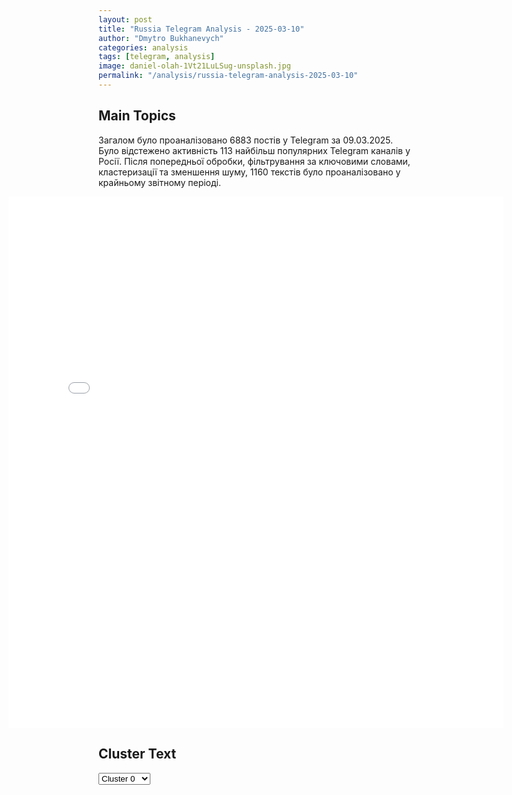 ```yaml
---
layout: post
title: "Russia Telegram Analysis - 2025-03-10"
author: "Dmytro Bukhanevych"
categories: analysis
tags: [telegram, analysis]
image: daniel-olah-1Vt21LuLSug-unsplash.jpg
permalink: "/analysis/russia-telegram-analysis-2025-03-10"
---
```


<style>
    /* Adjusting iframe-container styles */
    .wide-iframe-container {
        width: calc(100% + 30vw);  /* Extending the width */
        margin-left: -15vw;       /* Negative margin to push to the left */
        overflow: hidden;         /* In case the iframe content spills over */
    }

    .wide-iframe-container iframe {
        width: 100%;  /* Making the iframe take the full width of its container */
        border: none; /* Removing any borders from the iframe */
    }

    /* Toggle mechanism */
    .hidden {
        display: none;
    }
    
    .show-content-target:checked + .show-content {
        display: block;
    }
</style>

<h2>Main Topics</h2>
<p>Загалом було проаналізовано 6883 постів у Telegram за 09.03.2025. Було відстежено активність 113 найбільш популярних Telegram каналів у Росії. Після попередньої обробки, фільтрування за ключовими словами, кластеризації та зменшення шуму, 1160 текстів було проаналізовано у крайньому звітному періоді.</p>
<!-- Embedding Main Plotly Visualization -->
<div class="wide-iframe-container">
    <iframe src="{{site.baseurl}}/visualizations/2025-03-10/fig_topics_time.html" height="850"></iframe>
</div>


<h2>Cluster Text</h2>

<!-- Dropdown to select a cluster -->
<select id="clusterSelector" onchange="displayClusterText()">
<option value="0">Cluster 0</option><option value="1">Cluster 1</option><option value="2">Cluster 2</option><option value="3">Cluster 3</option><option value="4">Cluster 4</option><option value="5">Cluster 5</option><option value="6">Cluster 6</option><option value="7">Cluster 7</option><option value="8">Cluster 8</option><option value="9">Cluster 9</option><option value="10">Cluster 10</option><option value="11">Cluster 11</option><option value="12">Cluster 12</option><option value="13">Cluster 13</option><option value="14">Cluster 14</option><option value="15">Cluster 15</option><option value="16">Cluster 16</option>
</select>

<!-- Display area for the selected cluster's text -->
<div id="clusterTextDisplay" class="hidden"></div>

<script type="text/javascript">
    var clusterDetails = {"0": "<b>Total Posts:</b> 18<br><b>Date:</b> 2025-03-09 20:13:09+00:00<br><b>Author:</b> petrovtel<br><b>Link:</b> https://t.me/s/petrovtel/64979<br><b>Subscribers:</b> 554489<br><b>Text:</b> \u0422\u0435\u043a\u0441\u0442: \u0420\u043e\u0441\u0441\u0438\u044f \u0438 \u041a\u0438\u0442\u0430\u0439 \u0433\u043e\u0442\u043e\u0432\u044f\u0442\u0441\u044f \u0432\u0432\u0435\u0441\u0442\u0438 \u0431\u0435\u0437\u0432\u0438\u0437 \u043c\u0435\u0436\u0434\u0443 \u0441\u0442\u0440\u0430\u043d\u0430\u043c\u0438\u041a\u0430\u043a \u0437\u0430\u044f\u0432\u0438\u043b\u0438 \u0432 \u043f\u043e\u0441\u043e\u043b\u044c\u0441\u0442\u0432\u0435 \u041a\u041d\u0420, \u0442\u0430\u043a\u043e\u0435 \u0440\u0435\u0448\u0435\u043d\u0438\u0435 \u0431\u0443\u0434\u0435\u0442 \u043f\u0440\u0438\u043d\u044f\u0442\u043e \u0432 \u0431\u043b\u0438\u0436\u0430\u0439\u0448\u0435\u0435 \u0432\u0440\u0435\u043c\u044f.\u041a\u041a \ud83d\udc00", "1": "<b>Total Posts:</b> 136<br><b>Date:</b> 2025-03-09 10:35:22+00:00<br><b>Author:</b> belgorod_sudja_voina<br><b>Link:</b> https://t.me/s/belgorod_sudja_voina/75212<br><b>Subscribers:</b> 1544738<br><b>Text:</b> \u0422\u0435\u043a\u0441\u0442: \u0420\u043e\u0441\u0441\u0438\u0439\u0441\u043a\u0438\u0435 \u0432\u043e\u0435\u043d\u043d\u044b\u0435 \u0432\u0437\u044f\u043b\u0438 \u043f\u043e\u0434 \u043a\u043e\u043d\u0442\u0440\u043e\u043b\u044c \u043f\u0440\u043e\u043c\u0437\u043e\u043d\u0443 \u043d\u0430 \u043e\u043a\u0440\u0430\u0438\u043d\u0435 \u0421\u0443\u0434\u0436\u0438 \u0432 \u041a\u0443\u0440\u0441\u043a\u043e\u0439 \u043e\u0431\u043b\u0430\u0441\u0442\u0438 \u0438 \u043f\u0440\u043e\u0434\u043e\u043b\u0436\u0430\u044e\u0442 \u043d\u0430\u0441\u0442\u0443\u043f\u043b\u0435\u043d\u0438\u0435 \u0441 \u043d\u0435\u0441\u043a\u043e\u043b\u044c\u043a\u0438\u0445 \u043d\u0430\u043f\u0440\u0430\u0432\u043b\u0435\u043d\u0438\u0439, \u0441\u043e\u043e\u0431\u0449\u0430\u044e\u0442 \u0432\u043e\u0435\u043d\u043d\u044b\u0435 \u0441 \u043c\u0435\u0441\u0442\u0423\u0442\u0440\u043e\u043c \u0431\u044b\u043b\u0438 \u0437\u0430\u0447\u0438\u0449\u0435\u043d\u044b \u0427\u0435\u0440\u043a\u0430\u0441\u0441\u043a\u043e\u0435 \u041f\u043e\u0440\u0435\u0447\u043d\u043e\u0435 (\u043d\u0435\u0441\u043a\u043e\u043b\u044c\u043a\u043e \u0434\u0435\u0441\u044f\u0442\u043a\u043e\u0432 \u0412\u0421\u0423\u0448\u043d\u0438\u043a\u043e\u0432 \u0441\u0434\u0430\u043b\u0438\u0441\u044c \u0432 \u043f\u043b\u0435\u043d) \u0438 \u041a\u043e\u0441\u0438\u0446\u0430. \u0411\u043e\u0438 \u043f\u0440\u043e\u0434\u043e\u043b\u0436\u0430\u044e\u0442\u0441\u044f \u0432 \u041c\u0430\u0440\u0442\u044b\u043d\u043e\u0432\u043a\u0435 \u0438 \u041c\u0430\u043b\u043e\u0439 \u041b\u043e\u043a\u043d\u0435, \u0433\u0434\u0435 \u0412\u0421\u0423 \u043e\u043a\u0430\u0437\u044b\u0432\u0430\u044e\u0442 \u0441\u043e\u043f\u0440\u043e\u0442\u0438\u0432\u043b\u0435\u043d\u0438\u0435\u041f\u043e\u0434\u043f\u0438\u0441\u0430\u0442\u044c\u0441\u044f / \u041f\u0440\u0435\u0434\u043b\u043e\u0436\u0438\u0442\u044c \u043d\u043e\u0432\u043e\u0441\u0442\u044c\ud83c\udfa3\ud83d\udc1f\ud83d\udc21\ud83d\udc20", "2": "<b>Total Posts:</b> 156<br><b>Date:</b> 2025-03-09 07:06:42+00:00<br><b>Author:</b> dimsmirnov175<br><b>Link:</b> https://t.me/s/dimsmirnov175/92278<br><b>Subscribers:</b> 348623<br><b>Text:</b> \u0422\u0435\u043a\u0441\u0442: \u0410\u043c\u0435\u0440\u0438\u043a\u0430\u043d\u0441\u043a\u0438\u0439 \u0430\u043d\u0430\u043b\u0438\u0442\u0438\u043a \u0424\u043b\u0435\u0439\u0442\u0446 \u2013 \u043e \u0442\u043e\u043c, \u0447\u0442\u043e \u0441 \u0420\u043e\u0441\u0441\u0438\u0438 \u0441\u043d\u0438\u043c\u0443\u0442 \u0441\u0430\u043d\u043a\u0446\u0438\u0438 \u0440\u0430\u0434\u0438 \u043c\u0438\u0440\u043d\u043e\u0433\u043e \u0441\u043e\u0433\u043b\u0430\u0448\u0435\u043d\u0438\u044f \u043f\u043e \u0423\u043a\u0440\u0430\u0438\u043d\u0435:\u041c\u043e\u0439 \u0434\u0440\u0443\u0433 \u0433\u0435\u043d\u0435\u0440\u0430\u043b \u041a\u0435\u043b\u043b\u043e\u0433, \u043a\u043e\u0442\u043e\u0440\u044b\u0439 \u0441\u0435\u0439\u0447\u0430\u0441 \u044f\u0432\u043b\u044f\u0435\u0442\u0441\u044f \u043f\u043e\u0441\u043b\u0430\u043d\u043d\u0438\u043a\u043e\u043c \u0422\u0440\u0430\u043c\u043f\u0430 \u043f\u043e \u0420\u043e\u0441\u0441\u0438\u0438 \u0438 \u0423\u043a\u0440\u0430\u0438\u043d\u0435, \u0435\u0449\u0435 \u043f\u0440\u043e\u0448\u043b\u043e\u0439 \u0432\u0435\u0441\u043d\u043e\u0439 \u0441\u043a\u0430\u0437\u0430\u043b, \u0447\u0442\u043e \u043c\u044b \u043c\u043e\u0436\u0435\u043c \u043f\u0440\u0438\u0439\u0442\u0438 \u043a \u0441\u0446\u0435\u043d\u0430\u0440\u0438\u044e, \u0432 \u043a\u043e\u0442\u043e\u0440\u043e\u043c \u0423\u043a\u0440\u0430\u0438\u043d\u0430 \u0431\u0443\u0434\u0435\u0442 \u0445\u043e\u0440\u043e\u0448\u043e \u0432\u043e\u043e\u0440\u0443\u0436\u0435\u043d\u0430, \u043c\u0438\u0440\u043e\u0442\u0432\u043e\u0440\u0447\u0435\u0441\u043a\u0438\u0435 \u0441\u0438\u043b\u044b \u0431\u0443\u0434\u0443\u0442 \u043d\u0430\u0445\u043e\u0434\u0438\u0442\u044c\u0441\u044f \u043d\u0430 \u0433\u0440\u0430\u043d\u0438\u0446\u0435 \u0434\u0432\u0443\u0445 \u0441\u0442\u0440\u0430\u043d, \u0430 \u043c\u044b \u0441\u043d\u0438\u043c\u0435\u043c \u0441 \u0420\u043e\u0441\u0441\u0438\u0438 \u043d\u0435\u043a\u043e\u0442\u043e\u0440\u044b\u0435 \u0441\u0430\u043d\u043a\u0446\u0438\u0438, \u043d\u043e \u0447\u0430\u0441\u0442\u044c \u0438\u0445 \u0434\u0435\u043d\u0435\u0433 \u0443\u0439\u0434\u0435\u0442 \u043d\u0430 \u0432\u043e\u0441\u0441\u0442\u0430\u043d\u043e\u0432\u043b\u0435\u043d\u0438\u0435 \u0423\u043a\u0440\u0430\u0438\u043d\u044b. \u0413\u043b\u0430\u0432\u043d\u043e\u0435 \u0437\u0434\u0435\u0441\u044c \u2013 \u043d\u0435 \u0438\u0437\u043e\u043b\u044f\u0446\u0438\u044f \u0420\u043e\u0441\u0441\u0438\u0438. \u041d\u0443\u0436\u043d\u043e \u0443\u0434\u043e\u0441\u0442\u043e\u0432\u0435\u0440\u0438\u0442\u044c\u0441\u044f, \u0447\u0442\u043e \u0423\u043a\u0440\u0430\u0438\u043d\u0430 \u0432 \u0431\u0435\u0437\u043e\u043f\u0430\u0441\u043d\u043e\u0441\u0442\u0438. \u0414\u043b\u044f \u044d\u0442\u043e\u0433\u043e \u0435\u0435 \u043c\u043e\u0436\u043d\u043e \u0445\u043e\u0440\u043e\u0448\u043e \u0432\u043e\u043e\u0440\u0443\u0436\u0438\u0442\u044c. \u042f \u043d\u0435 \u0441\u0447\u0438\u0442\u0430\u044e, \u0447\u0442\u043e \u0423\u043a\u0440\u0430\u0438\u043d\u0430 \u0434\u043e\u043b\u0436\u043d\u0430 \u0443\u0441\u0442\u0443\u043f\u0430\u0442\u044c \u0437\u0435\u043c\u043b\u0438. \u041d\u0443\u0436\u043d\u043e \u043f\u043e\u0441\u043c\u043e\u0442\u0440\u0435\u0442\u044c \u043d\u0430 \u043b\u0438\u043d\u0438\u0438 \u043f\u043e\u043b\u0435 \u0431\u043e\u044f, \u043f\u0440\u043e\u0447\u0435\u0440\u0442\u0438\u0442\u044c \u0438\u0445, \u0438 \u0443\u0436\u0435 \u043f\u043e\u0437\u0436\u0435 \u043e\u0431\u0441\u0443\u0436\u0434\u0430\u0442\u044c \u0442\u0435\u0440\u0440\u0438\u0442\u043e\u0440\u0438\u0438. \u041f\u043e\u0434\u043f\u0438\u0448\u0438\u0441\u044c \u043d\u0430 \u041f\u0423\u041b N3", "3": "<b>Total Posts:</b> 56<br><b>Date:</b> 2025-03-09 07:36:11+00:00<br><b>Author:</b> yurasumy<br><b>Link:</b> https://t.me/s/yurasumy/21668<br><b>Subscribers:</b> 3127103<br><b>Text:</b> \u0422\u0435\u043a\u0441\u0442: \u041a\u0443\u0440\u0441\u043a\u043e\u0435 \u043d\u0430\u043f\u0440\u0430\u0432\u043b\u0435\u043d\u0438\u0435 \u043d\u0430 10.00 09.03.25: \u041c\u0430\u0440\u0442\u044b\u043d\u043e\u0432\u043a\u0430 - \u0442\u043e\u0436\u0435 \u0433\u0440\u0443\u043f\u043f\u043e\u0432\u0430\u044f \u0441\u0434\u0430\u0447\u0430 \u0432 \u043f\u043b\u0435\u043d \u0441\u043e\u043b\u0434\u0430\u0442 \u0412\u0421\u0423...\u0412\u0441\u0435 \u043f\u043e\u043a\u0430 \u043f\u0440\u043e\u0438\u0441\u0445\u043e\u0434\u0438\u0442, \u043a\u0430\u043a \u0438 \u043e\u0436\u0438\u0434\u0430\u043b\u043e\u0441\u044c. \u0422\u0435, \u043a\u0442\u043e \u0445\u043e\u0442\u0435\u043b \u0438\u0437 \u0412\u0421\u0423\u0448\u043d\u0438\u043a\u043e\u0432 \u0441\u0431\u0435\u0436\u0430\u0442\u044c, \u0441\u0431\u0435\u0436\u0430\u043b\u0438 \u043d\u043e\u0447\u044c\u044e.\u041f\u043e\u043c\u043d\u0438\u0442\u0435 \u0442\u0430 \u0433\u0440\u0443\u043f\u043f\u0430 \u0430\u0432\u0442\u043e\u043c\u0430\u0448\u0438\u043d, \u043a\u043e\u0442\u043e\u0440\u0430\u044f \u0443\u043f\u0435\u0440\u043b\u0430\u0441\u044c \u0432 \u043c\u043e\u0441\u0442 \u0438 \u043e \u0440\u0430\u0437\u0433\u0440\u043e\u043c\u0435 \u043a\u043e\u0442\u043e\u0440\u043e\u0439 \u043c\u043d\u043e\u0433\u043e \u043f\u0438\u0441\u0430\u043b\u043e\u0441\u044c \u0432 \u0440\u0430\u0439\u043e\u043d\u0435 \u043f\u043e\u043b\u0443\u043d\u043e\u0447\u0438. \u0421\u0443\u0434\u044f \u043f\u043e \u0432\u0441\u0435\u043c\u0443 \u043d\u0438\u043a\u0430\u043a\u043e\u0433\u043e \u0440\u0430\u0437\u0433\u0440\u043e\u043c\u0430 \u0442\u0430\u043c \u043d\u0435 \u0431\u044b\u043b\u043e, \u0430 \u0431\u044b\u043b\u043e \u043e\u0440\u0433\u0430\u043d\u0438\u0437\u043e\u0432\u0430\u043d\u043d\u043e\u0435 \u0431\u0435\u0433\u0441\u0442\u0432\u043e \u043f\u0440\u043e\u0442\u0438\u0432\u043d\u0438\u043a\u0430 \u0438\u0437 \u041c\u0430\u0440\u0442\u044b\u043d\u043e\u0432\u043a\u0438. \u041f\u0440\u0438\u0447\u0435\u043c \u0438\u043c\u0435\u043d\u043d\u043e \u0441 \u0442\u0435\u043c \u0440\u0435\u0437\u0443\u043b\u044c\u0442\u0430\u0442\u043e\u043c, \u043a\u043e\u0442\u043e\u0440\u044b\u0439 \u0438 \u043f\u043b\u0430\u043d\u0438\u0440\u043e\u0432\u0430\u043b\u0441\u044f. \u0414\u0435\u043b\u043e \u0432 \u0442\u043e\u043c, \u0447\u0442\u043e \u043f\u043e\u0441\u043b\u0435 \u0443\u043d\u0438\u0447\u0442\u043e\u0436\u0435\u043d\u0438\u044f \u043c\u043e\u0441\u0442\u043e\u0432 \u043d\u0430\u043a\u0430\u043d\u0443\u043d\u0435 \u0447\u0435\u0440\u0435\u0437 \u0440\u0435\u043a\u0438 \u0421\u0443\u0434\u0436\u0430 \u0438 \u041b\u043e\u043a\u043d\u044f, \u043d\u0430 \u0442\u0430\u043a\u0438\u0445 \u043c\u0430\u0448\u0438\u043d\u0430\u0445 \u0432\u044b\u0440\u0432\u0430\u0442\u044c\u0441\u044f \u0438\u0437 \u043b\u043e\u0432\u0443\u0448\u043a\u0438 \u0431\u044b\u043b\u043e \u0443\u0436\u0435 \u043d\u0435\u0432\u043e\u0445\u0437\u043c\u043e\u0436\u043d\u043e. \u0410 \u043f\u043e\u0442\u043e\u043c\u0443 \u0438\u0437 \u0433\u0430\u0440\u043d\u0438\u0437\u043e\u043d\u0430 \u041c\u0430\u0440\u0442\u044b\u043d\u043e\u0432\u043a\u0438 \u0432\u0441\u0435 \u043a\u0442\u043e \u0445\u043e\u0442\u0435\u043b (\u0438\u043b\u0438 \u0432\u043b\u0435\u0437) \u043f\u043e\u0433\u0440\u0443\u0437\u0438\u043b\u0438\u0441\u044c \u0432 \u043c\u0430\u0448\u0438\u043d\u044b \u0438 \u0434\u043e\u0435\u0445\u0430\u043b\u0438 \u0434\u043e \u043c\u043e\u0441\u0442\u0430, \u0430 \u043f\u043e\u0442\u043e\u043c \u043f\u043e \u0435\u0433\u043e \u0440\u0443\u0438\u043d\u0430\u043c \u043f\u0435\u0440\u0435\u0448\u043b\u0438 \u043a \u0441\u0432\u043e\u0438\u043c.  \u0410 \u043c\u044b \u043f\u043e\u043a\u0430 \u043d\u0435 \u0440\u0430\u0437\u043e\u0431\u0440\u0430\u043b\u0438\u0441\u044c, \u0447\u0442\u043e \u043d\u0438\u043a\u043e\u0433\u043e \u0442\u0430\u043c \u0443\u0436\u0435 \u043d\u0435\u0442, \u0441\u043e\u0436\u0433\u043b\u0438 \u0442\u0440\u0438 \u0438\u0437 \u043d\u0438\u0445. \u041e\u0441\u0442\u0430\u043b\u044c\u043d\u044b\u0435 \u0441\u0435\u0433\u043e\u0434\u043d\u044f \u0443\u0442\u0440\u043e\u043c \u043f\u043e \u043f\u0440\u0438\u043c\u0435\u0440\u0443 \u0427\u0435\u0440\u043a\u0430\u0441\u0441\u043a\u043e\u0433\u043e \u041f\u043e\u0440\u0435\u0447\u043d\u043e\u0433\u043e \u0441\u0434\u0430\u043b\u0438\u0441\u044c. \u0422\u043e \u0436\u0435 \u0441\u0430\u043c\u043e\u0435 \u043f\u0440\u043e\u0438\u0437\u043e\u0448\u043b\u043e \u0438 \u0432 \u041a\u043e\u0441\u0438\u0446\u0435, \u043a\u0430\u043a \u0441\u043e\u043e\u0431\u0449\u0430\u044e\u0442 \u0440\u0435\u0441\u0443\u0440\u0441\u044b \"\u0410\u0445\u043c\u0430\u0442\u0430\". \u0416\u0434\u0435\u043c \u0438\u043d\u0444\u043e\u0440\u043c\u0430\u0446\u0438\u0438 \u0438\u0437 \u041c\u0430\u043b\u043e\u0439 \u041b\u043e\u043a\u043d\u0438. \u0414\u0443\u043c\u0430\u044e, \u0438 \u0442\u0430\u043c \u043c\u044b \u0443\u0432\u0438\u0434\u0438\u043c \u0442\u0443 \u0434\u0435 \u043a\u0430\u0440\u0442\u0438\u043d\u0443. \u0418 \u043f\u043e \u043e\u0441\u0442\u0430\u043b\u044c\u043d\u044b\u043c \u0441\u0435\u043b\u0430\u043c \u0432 \u044d\u0442\u043e\u043c \u0440\u0430\u0439\u043e\u043d\u0435.   \u0414\u0435\u0440\u0436\u0438\u043c \u043a\u0443\u043b\u0430\u043a\u0438 \u0438 \u043c\u043e\u043b\u0438\u043c\u0441\u044f \u0437\u0430 \u043f\u0430\u0440\u043d\u0435\u0439.", "4": "<b>Total Posts:</b> 75<br><b>Date:</b> 2025-03-09 04:02:25+00:00<br><b>Author:</b> solovievlive<br><b>Link:</b> https://t.me/s/SolovievLive/314113<br><b>Subscribers:</b> 1304570<br><b>Text:</b> \u0422\u0435\u043a\u0441\u0442: \ud83d\udcfa\ud83d\udcfa \u0412\u043e\u043e\u0440\u0443\u0436\u0435\u043d\u043d\u044b\u0435 \u0421\u0438\u043b\u044b \u0420\u043e\u0441\u0441\u0438\u0438 \u0443\u043d\u0438\u0447\u0442\u043e\u0436\u0438\u043b\u0438 \u043a\u043e\u043b\u043e\u043d\u043d\u0443 \u0431\u0440\u043e\u043d\u0435\u0442\u0435\u0445\u043d\u0438\u043a\u0438 \u0412\u0421\u0423 \u0432 \u0437\u0430\u043f\u0430\u0434\u043d\u043e\u0439 \u0447\u0430\u0441\u0442\u0438 \u0421\u0443\u0434\u0436\u0438. \u0418 \u0434\u0440\u0443\u0433\u0438\u0435 \u043d\u043e\u0432\u043e\u0441\u0442\u0438:\ud83d\udfe5\u041d\u0430\u0448 FPV-\u0434\u0440\u043e\u043d \u043a\u0440\u0430\u0441\u0438\u0432\u043e \u043e\u0442\u0440\u0430\u0431\u043e\u0442\u0430\u043b \u0432 \u0421\u0443\u0434\u0436\u0435;\ud83d\udfe5\u0427\u0430\u0441\u0442\u044c \u0412\u0421\u0423\u0448\u043d\u0438\u043a\u043e\u0432 \u0431\u0435\u0436\u0438\u0442 \u0438\u0437 \u041a\u0443\u0440\u0441\u043a\u043e\u0439 \u043e\u0431\u043b\u0430\u0441\u0442\u0438;\ud83d\udfe5\u041d\u0435\u0434\u043e\u0431\u0440\u044b\u0439 \u0437\u043d\u0430\u043a \u0434\u043b\u044f \u0423\u043a\u0440\u0430\u0438\u043d\u044b;\ud83d\udfe5\u041a\u0438\u0435\u0432 \u043d\u0430\u043c\u0435\u0440\u0438\u0432\u0430\u0435\u0442\u0441\u044f \u043d\u0430\u043d\u0435\u0441\u0442\u0438 \u043d\u043e\u0432\u044b\u0439 \u0443\u0434\u0430\u0440 \u043f\u043e \u041a\u0440\u044b\u043c\u0441\u043a\u043e\u043c\u0443 \u043c\u043e\u0441\u0442\u0443;\ud83d\udfe5\u0424\u0440\u0430\u043d\u0446\u0438\u044f \u0438 \u0413\u0435\u0440\u043c\u0430\u043d\u0438\u044f \u043d\u0435 \u043c\u043e\u0433\u0443\u0442 \u0434\u043e\u0433\u043e\u0432\u043e\u0440\u0438\u0442\u044c\u0441\u044f \u043e\u0431 \u043e\u0431\u043e\u0440\u043e\u043d\u0435;\ud83d\udfe5\u0418\u0440\u0430\u043d \u043d\u0438 \u0441 \u043a\u0435\u043c \u043d\u0435 \u0441\u043e\u0431\u0438\u0440\u0430\u0435\u0442\u0441\u044f \u043e\u0431\u0441\u0443\u0436\u0434\u0430\u0442\u044c \u0441\u0432\u043e\u044e \u044f\u0434\u0435\u0440\u043d\u0443\u044e \u043f\u0440\u043e\u0433\u0440\u0430\u043c\u043c\u0443;\ud83d\udfe5\u0421\u0428\u0410 \u043d\u0430\u0441\u0442\u0430\u0438\u0432\u0430\u044e\u0442 \u043d\u0430 \u0441\u043c\u044f\u0433\u0447\u0435\u043d\u0438\u0438 \u0444\u043e\u0440\u043c\u0443\u043b\u0438\u0440\u043e\u0432\u043e\u043a \u0432 \u043e\u0442\u043d\u043e\u0448\u0435\u043d\u0438\u0438 \u0420\u043e\u0441\u0441\u0438\u0438;\ud83d\udfe5\u041f\u0440\u043e\u0443\u043a\u0440\u0430\u0438\u043d\u0441\u043a\u0438\u0435 \u0430\u043a\u0442\u0438\u0432\u0438\u0441\u0442\u044b \u043d\u0430\u043f\u0443\u0433\u0430\u043b\u0438 \u0442\u0440\u0435\u0445\u043b\u0435\u0442\u043d\u044e\u044e \u0434\u043e\u0447\u043a\u0443 \u0432\u0438\u0446\u0435-\u043f\u0440\u0435\u0437\u0438\u0434\u0435\u043d\u0442\u0430 \u0421\u0428\u0410;\ud83d\udfe5\u041e\u0431\u043e\u0440\u043e\u043d\u043d\u0430\u044f \u043c\u0435\u0447\u0442\u0430 \u041c\u0430\u043a\u0440\u043e\u043d\u0430 \u043f\u043e\u043f\u0430\u0434\u0430\u0435\u0442 \u0432 \u043f\u0430\u0443\u0442\u0438\u043d\u0443 \u0418\u043b\u043e\u043d\u0430 \u041c\u0430\u0441\u043a\u0430;\ud83d\udfe5\u0415\u0432\u0440\u043e\u0441\u043e\u044e\u0437 \u0432\u044b\u043f\u0443\u0441\u0442\u0438\u043b \u043e\u0444\u0438\u0446\u0438\u0430\u043b\u044c\u043d\u043e\u0435 \u0437\u0430\u044f\u0432\u043b\u0435\u043d\u0438\u0435 \u043f\u043e \u043f\u0440\u043e\u0438\u0441\u0445\u043e\u0434\u044f\u0449\u0435\u043c\u0443 \u0432 \u0421\u0438\u0440\u0438\u0438;\ud83d\udfe5\u041e\u0447\u0435\u0440\u0435\u0434\u043d\u043e\u0439 \u0434\u0443\u0440\u0430\u0447\u043e\u043a \u043e\u0447\u0435\u043d\u044c \u0445\u043e\u0447\u0435\u0442 \u0432\u043e\u0439\u043d\u044b \u0434\u043e \u043f\u043e\u0441\u043b\u0435\u0434\u043d\u0435\u0433\u043e \u0443\u043a\u0440\u0430\u0438\u043d\u0446\u0430;\ud83d\udfe5\u041f\u0440\u043e\u0443\u043a\u0440\u0430\u0438\u043d\u0441\u043a\u0438\u0439 \u043f\u0440\u043e\u0442\u0435\u0441\u0442 \u0432\u043e\u0437\u043b\u0435 \u0411\u0435\u043b\u043e\u0433\u043e \u0434\u043e\u043c\u0430, \u043f\u043e\u043a\u0430 \u0435\u0433\u043e \u0445\u043e\u0437\u044f\u0438\u043d\u0430 \u0442\u0430\u043c \u043d\u0435\u0442;\ud83d\udfe5\u0410\u043b\u044c\u0442\u0435\u0440\u043d\u0430\u0442\u0438\u0432\u043d\u0430\u044f \u0440\u0435\u0430\u043b\u044c\u043d\u043e\u0441\u0442\u044c \u0437\u0430\u043f\u0430\u0434\u043d\u044b\u0445 \u0421\u041c\u0418;\ud83d\udfe5\u041c\u0430\u0441\u0441\u043e\u0432\u044b\u0435 \u0443\u0431\u0438\u0439\u0441\u0442\u0432\u0430 \u043c\u0438\u0440\u043d\u044b\u0445 \u0436\u0438\u0442\u0435\u043b\u0435\u0439 \u0432 \u0421\u0438\u0440\u0438\u0438 \u043f\u0440\u043e\u0434\u043e\u043b\u0436\u0430\u044e\u0442\u0441\u044f;\ud83d\udfe5\u0414\u0436\u0430\u0441\u0442\u0438\u043d \u0422\u0440\u044e\u0434\u043e \u0438 \u0435\u0433\u043e \u0431\u043e\u0440\u044c\u0431\u0430.\u270d \u041f\u043e\u0434\u043f\u0438\u0441\u044b\u0432\u0430\u0439\u0441\u044f \u043d\u0430 \u0421\u043e\u043b\u043e\u0432\u044c\u0451\u0432\u0430!", "5": "<b>Total Posts:</b> 22<br><b>Date:</b> 2025-03-09 08:16:48+00:00<br><b>Author:</b> rusich_army<br><b>Link:</b> https://t.me/s/rusich_army/21477<br><b>Subscribers:</b> 1158651<br><b>Text:</b> \u0422\u0435\u043a\u0441\u0442: \ud83e\ude96\u00ab\u041a\u043e\u0440\u0438\u0434\u043e\u0440 \u0414\u0430\u0432\u0438\u0434\u0430\u00bb \u2013 \u043d\u0430\u0441\u043a\u043e\u043b\u044c\u043a\u043e \u0440\u0435\u0430\u043b\u0435\u043d \u044d\u0442\u043e\u0442 \u043f\u0440\u043e\u0435\u043a\u0442?\u041d\u0430 \u0444\u043e\u043d\u0435 \u0433\u0435\u043d\u043e\u0446\u0438\u0434\u0430, \u0443\u0447\u0438\u043d\u0435\u043d\u043d\u043e\u0433\u043e \u0431\u043e\u0435\u0432\u0438\u043a\u0430\u043c\u0438 \u043d\u043e\u0432\u044b\u0445 \u0432\u043b\u0430\u0441\u0442\u0435\u0439 \u0441 \u0438\u0445 \u043f\u043e\u043b\u043d\u043e\u0433\u043e \u043e\u0434\u043e\u0431\u0440\u0435\u043d\u0438\u044f, \u0434\u043e\u0432\u043e\u043b\u044c\u043d\u043e \u043d\u0435\u043e\u0431\u044b\u0447\u043d\u043e\u0439 \u0441\u0442\u0430\u043b\u0430 \u0440\u0435\u0430\u043a\u0446\u0438\u044f \u0438\u0437\u0440\u0430\u0438\u043b\u044c\u0441\u043a\u043e\u0433\u043e \u0440\u0443\u043a\u043e\u0432\u043e\u0434\u0441\u0442\u0432\u0430, \u043e \u0447\u0435\u043c \u043c\u044b \u043f\u0438\u0441\u0430\u043b\u0438. \u041c\u0438\u043d\u0438\u0441\u0442\u0440 \u043e\u0431\u043e\u0440\u043e\u043d\u044b \u043e\u0441\u0443\u0434\u0438\u043b \u043f\u0440\u043e\u0438\u0441\u0445\u043e\u0434\u044f\u0449\u0435\u0435 \u0432 \u041b\u0430\u0442\u0430\u043a\u0438\u0438 \u0438 \u0422\u0430\u0440\u0442\u0443\u0441\u0435.\u0417\u0430 \u0434\u0435\u043d\u044c \u0434\u043e \u043d\u0430\u0447\u0430\u043b\u0430 \u043f\u0440\u043e\u0442\u0435\u0441\u0442\u043e\u0432 \u0430\u043b\u0430\u0432\u0438\u0442\u043e\u0432 \u0438\u0437\u0440\u0430\u0438\u043b\u044c\u0441\u043a\u0430\u044f \u0430\u0432\u0438\u0430\u0446\u0438\u044f \u043f\u0440\u043e\u0432\u0435\u043b\u0430 \u043e\u0447\u0435\u0440\u0435\u0434\u043d\u043e\u0439 \u0440\u0430\u043a\u0435\u0442\u043d\u044b\u0439 \u0440\u0435\u0439\u0434 \u043f\u043e \u043f\u043e\u0437\u0438\u0446\u0438\u044f\u043c \u0425\u0422\u0428, \u0443\u0434\u0430\u0440\u0438\u0432 \u043f\u043e \u043f\u043e\u0437\u0438\u0446\u043e\u043d\u043d\u043e\u043c\u0443 \u0440\u0430\u0439\u043e\u043d\u0443 \u041f\u0412\u041e \u043d\u043e\u0432\u043e\u0439 \u0430\u0440\u043c\u0438\u0438 \u0421\u0438\u0440\u0438\u0438. \u041c\u043d\u043e\u0433\u0438\u0435 \u0441\u0447\u0438\u0442\u0430\u044e\u0442, \u0447\u0442\u043e \u0438\u0437\u0440\u0430\u0438\u043b\u044c\u0442\u044f\u043d\u0435 \u043f\u043e\u0434\u0434\u0435\u0440\u0436\u0438\u0432\u0430\u044e\u0442 \u0430\u043b\u0430\u0432\u0438\u0442\u043e\u0432 \u0432 \u044d\u0442\u043e\u0439 \u0441\u0438\u0442\u0443\u0430\u0446\u0438\u0438.\u041e\u0434\u043d\u0430\u043a\u043e \u0434\u043b\u044f \u0418\u0437\u0440\u0430\u0438\u043b\u044f \u043f\u0440\u043e\u0438\u0441\u0445\u043e\u0434\u044f\u0449\u0435\u0435 \u0432 \u0421\u0438\u0440\u0438\u0438 \u0441\u0435\u0439\u0447\u0430\u0441 \u2013 \u044d\u0442\u043e \u0438\u0434\u0435\u0430\u043b\u044c\u043d\u0430\u044f \u043f\u0440\u0438\u0447\u0438\u043d\u0430 \u0434\u043b\u044f \u043f\u0440\u043e\u0434\u043e\u043b\u0436\u0435\u043d\u0438\u044f \u043e\u043f\u0435\u0440\u0430\u0446\u0438\u0438 \u043d\u0430 \u044e\u0436\u043d\u044b\u0445 \u0442\u0435\u0440\u0440\u0438\u0442\u043e\u0440\u0438\u044f\u0445 \u0421\u0438\u0440\u0438\u0438. \u0422\u0430\u043a \u043d\u0430\u0437\u044b\u0432\u0430\u0435\u043c\u0430\u044f \u00ab\u0431\u0443\u0444\u0435\u0440\u043d\u0430\u044f \u0437\u043e\u043d\u0430\u00bb \u0431\u0443\u0434\u0435\u0442 \u0440\u0430\u0441\u0448\u0438\u0440\u044f\u0442\u044c\u0441\u044f \u0438 \u0434\u0430\u043b\u044c\u0448\u0435, \u0442\u0430\u043a \u043a\u0430\u043a \u0442\u0435\u043f\u0435\u0440\u044c \u0443 \u0418\u0437\u0440\u0430\u0438\u043b\u044f \u0435\u0441\u0442\u044c \u043f\u0440\u0435\u0434\u043b\u043e\u0433 \u0432 \u0432\u0438\u0434\u0435 \u00ab\u0431\u0435\u0448\u0435\u043d\u043e\u0433\u043e \u0437\u0432\u0435\u0440\u044c\u044f\u00bb, \u043e\u0442 \u043a\u043e\u0442\u043e\u0440\u043e\u0433\u043e \u043d\u0443\u0436\u043d\u043e \u0437\u0430\u0449\u0438\u0442\u0438\u0442\u044c \u0418\u0437\u0440\u0430\u0438\u043b\u044c.\u0418\u0437\u0440\u0430\u0438\u043b\u044c\u0441\u043a\u0438\u0435 \u0432\u043e\u0435\u043d\u043d\u043e\u0441\u043b\u0443\u0436\u0430\u0449\u0438\u0435 \u043f\u043b\u043e\u0442\u043d\u043e \u0443\u043a\u0440\u0435\u043f\u0438\u043b\u0438 \u043f\u043e\u0437\u0438\u0446\u0438\u0438 \u043d\u0430 \u0437\u0430\u043d\u044f\u0442\u044b\u0445 \u0440\u0443\u0431\u0435\u0436\u0430\u0445 \u043f\u0440\u043e\u0432\u0438\u043d\u0446\u0438\u0438 \u042d\u043b\u044c-\u041a\u0443\u043d\u0435\u0439\u0442\u0440\u0430, \u0438 \u0442\u0435\u043f\u0435\u0440\u044c \u043d\u0430\u0447\u0438\u043d\u0430\u044e\u0442 \u043f\u0440\u043e\u0432\u043e\u0434\u0438\u0442\u044c \u0440\u0435\u0439\u0434\u044b \u0434\u0430\u043b\u044c\u0448\u0435 \u043d\u0430 \u0432\u043e\u0441\u0442\u043e\u043a \u0432 \u043d\u0430\u043f\u0440\u0430\u0432\u043b\u0435\u043d\u0438\u0438 \u043f\u0440\u043e\u0432\u0438\u043d\u0446\u0438\u0439 \u042d\u0441-\u0421\u0443\u0432\u0435\u0439\u0434\u0430 \u0438 \u0414\u0435\u0440\u044a\u0430.\u042d\u0442\u043e \u043f\u043e\u0441\u043b\u0443\u0436\u0438\u043b\u043e \u043f\u0440\u0438\u0447\u0438\u043d\u043e\u0439 \u043d\u043e\u0432\u044b\u0445 \u0440\u0430\u0437\u0433\u043e\u0432\u043e\u0440\u043e\u0432 \u043e \u043f\u043b\u0430\u043d\u0435 \u0418\u0437\u0440\u0430\u0438\u043b\u044f \u043f\u043e \u0440\u0435\u0430\u043b\u0438\u0437\u0430\u0446\u0438\u0438 \u00ab\u041a\u043e\u0440\u0438\u0434\u043e\u0440\u0430 \u0414\u0430\u0432\u0438\u0434\u0430\u00bb \u2013 \u0441\u043e\u0437\u0434\u0430\u043d\u0438\u044f \u0438\u0437\u0440\u0430\u0438\u043b\u044c\u0441\u043a\u043e\u0433\u043e \u043a\u043e\u0440\u0438\u0434\u043e\u0440\u0430, \u0432\u043a\u043b\u044e\u0447\u0430\u044e\u0449\u0435\u0433\u043e \u043e\u043a\u043a\u0443\u043f\u0430\u0446\u0438\u044e \u0442\u0440\u0435\u0445 \u044e\u0436\u043d\u044b\u0445 \u043f\u0440\u043e\u0432\u0438\u043d\u0446\u0438\u0439 \u0421\u0438\u0440\u0438\u0438, \u0443\u0447\u0430\u0441\u0442\u043a\u0430 \u0433\u0440\u0430\u043d\u0438\u0446\u044b \u0441 \u0418\u043e\u0440\u0434\u0430\u043d\u0438\u0435\u0439 \u2014 \u0438 \u0438\u0445 \u0441\u043e\u0435\u0434\u0438\u043d\u0435\u043d\u0438\u0435 \u0441 \u0442\u0435\u0440\u0440\u0438\u0442\u043e\u0440\u0438\u044f\u043c\u0438, \u043f\u043e\u0434\u043a\u043e\u043d\u0442\u0440\u043e\u043b\u044c\u043d\u044b\u043c\u0438 \u0421\u0414\u0421 \u2013 \u0441\u043e\u044e\u0437\u043d\u044b\u043c\u0438 \u0441 \u0418\u0437\u0440\u0430\u0438\u043b\u0435\u043c.\u0412 \u043f\u043e\u043b\u044c\u0437\u0443 \u044d\u0442\u043e\u0433\u043e \u0442\u0430\u043a\u0436\u0435 \u0433\u043e\u0432\u043e\u0440\u0438\u0442 \u0444\u043e\u0440\u043c\u0438\u0440\u043e\u0432\u0430\u043d\u0438\u0435 \u0434\u0440\u0443\u0437\u0441\u043a\u0438\u043c\u0438 \u043e\u0431\u0449\u0438\u043d\u0430\u043c\u0438 \u00ab\u0412\u043e\u0435\u043d\u043d\u043e\u0433\u043e \u0441\u043e\u0432\u0435\u0442\u0430 \u042d\u0441-\u0421\u0443\u0432\u0435\u0439\u0434\u044b\u00bb, \u043b\u043e\u044f\u043b\u044c\u043d\u043e\u0433\u043e \u0418\u0437\u0440\u0430\u0438\u043b\u044e \u0438\u0437-\u0437\u0430 \u043f\u0440\u043e\u0436\u0438\u0432\u0430\u043d\u0438\u044f \u0432 \u0418\u0437\u0440\u0430\u0438\u043b\u0435 \u043a\u0440\u0443\u043f\u043d\u043e\u0439 \u0434\u0438\u0430\u0441\u043f\u043e\u0440\u044b \u0434\u0440\u0443\u0437\u043e\u0432, \u0432\u044b\u0441\u0442\u0443\u043f\u0430\u044e\u0449\u0438\u0445 \u0437\u0430 \u043e\u0431\u044a\u0435\u0434\u0438\u043d\u0435\u043d\u0438\u0435 \u0442\u0435\u0440\u0440\u0438\u0442\u043e\u0440\u0438\u0439 \u0441 \u0418\u0437\u0440\u0430\u0438\u043b\u0435\u043c.\u0410\u043d\u0430\u043b\u043e\u0433\u0438\u0447\u043d\u044b\u0435 \u043f\u0440\u043e\u0446\u0435\u0441\u0441\u044b \u043e\u0442\u043c\u0435\u0447\u0430\u044e\u0442\u0441\u044f \u0432 \u0441\u043e\u0441\u0435\u0434\u043d\u0435\u043c \u0440\u0435\u0433\u0438\u043e\u043d\u0435 \u0414\u0435\u0440\u044a\u0430, \u0433\u0434\u0435 \u0442\u0430\u043a\u0436\u0435 \u0432\u0441\u0435 \u0431\u043e\u043b\u044c\u0448\u0435 \u0440\u0430\u0441\u0442\u0435\u0442 \u043d\u0435\u0434\u043e\u0432\u043e\u043b\u044c\u0441\u0442\u0432\u043e \u043f\u0440\u0430\u0432\u0438\u0442\u0435\u043b\u044c\u0441\u0442\u0432\u043e\u043c. \u0410 \u043d\u0430 \u0444\u043e\u043d\u0435 \u0443\u0431\u0438\u0439\u0441\u0442\u0432 \u043c\u0435\u043d\u044c\u0448\u0438\u043d\u0441\u0442\u0432 \u0432 \u041b\u0430\u0442\u0430\u043a\u0438\u0438 \u0438 \u0422\u0430\u0440\u0442\u0443\u0441\u0435 \u0434\u0440\u0443\u0437\u044b \u0432 \u0421\u0438\u0440\u0438\u0438 \u044f\u0432\u043d\u043e \u0431\u0443\u0434\u0443\u0442 \u0433\u043e\u0442\u043e\u0432\u0438\u0442\u0441\u044f \u043a \u043f\u043e\u0434\u043e\u0431\u043d\u043e\u043c\u0443 \u043e\u0442\u043d\u043e\u0448\u0435\u043d\u0438\u044e \u0438 \u043a \u0441\u0435\u0431\u0435.\u041f\u043e \u044d\u0442\u043e\u0439 \u043f\u0440\u0438\u0447\u0438\u043d\u0435 \u043f\u0440\u043e\u0435\u043a\u0442 \u00ab\u041a\u043e\u0440\u0438\u0434\u043e\u0440\u0430 \u0414\u0430\u0432\u0438\u0434\u0430\u00bb \u0443\u0436\u0435 \u043d\u0435 \u0432\u044b\u0433\u043b\u044f\u0434\u0438\u0442 \u043d\u0435\u0432\u0435\u0440\u043e\u044f\u0442\u043d\u044b\u043c, \u0443\u0447\u0438\u0442\u044b\u0432\u0430\u044f \u0430\u043c\u0431\u0438\u0446\u0438\u0438 \u0438\u0437\u0440\u0430\u0438\u043b\u044c\u0441\u043a\u043e\u0433\u043e \u0440\u0443\u043a\u043e\u0432\u043e\u0434\u0441\u0442\u0432\u0430. \u0422\u0435\u043c \u0431\u043e\u043b\u0435\u0435 \u043f\u0440\u0435\u0434\u043b\u043e\u0433 \u0434\u043b\u044f \u043f\u0440\u043e\u0434\u043e\u043b\u0436\u0435\u043d\u0438\u044f \u043e\u043a\u043a\u0443\u043f\u0430\u0446\u0438\u0438 \u0432 \u0432\u0438\u0434\u0435 \u00ab\u0437\u0432\u0435\u0440\u044c\u043a\u043e\u0432 \u0425\u0422\u0428\u00bb, \u0443\u0431\u0438\u0432\u0430\u044e\u0449\u0438\u0445 \u043d\u0430\u043f\u0440\u0430\u0432\u043e \u0438 \u043d\u0430\u043b\u0435\u0432\u043e, \u0443 \u043d\u0438\u0445 \u0435\u0441\u0442\u044c.\u0410\u0440\u0445\u0430\u043d\u0433\u0435\u043b \u0421\u043f\u0435\u0446\u043d\u0430\u0437\u0430. \u041f\u043e\u0434\u043f\u0438\u0441\u0430\u0442\u044c\u0441\u044f.\ud83d\udd39\ud83d\udd39\ud83d\udd39\ud83d\udd39\ud83d\udd39", "6": "<b>Total Posts:</b> 20<br><b>Date:</b> 2025-03-09 19:15:40+00:00<br><b>Author:</b> kontext_channel<br><b>Link:</b> https://t.me/s/kontext_channel/49734<br><b>Subscribers:</b> 906257<br><b>Text:</b> \u0422\u0435\u043a\u0441\u0442: \u0426\u0418\u041a \u0420\u0443\u043c\u044b\u043d\u0438\u0438 \u043e\u0442\u043a\u0430\u0437\u0430\u043b \u041a\u044d\u043b\u0438\u043d\u0443 \u0414\u0436\u043e\u0440\u0434\u0436\u0435\u0441\u043a\u0443 \u0432 \u0440\u0435\u0433\u0438\u0441\u0442\u0440\u0430\u0446\u0438\u0438 \u043a\u0430\u043d\u0434\u0438\u0434\u0430\u0442\u043e\u043c \u043d\u0430 \u0432\u044b\u0431\u043e\u0440\u0430\u0445 \u043f\u0440\u0435\u0437\u0438\u0434\u0435\u043d\u0442\u0430, \u0432 \u0411\u0443\u0445\u0430\u0440\u0435\u0441\u0442\u0435 \u043d\u0430\u0447\u0430\u043b\u0438\u0441\u044c \u043f\u0440\u043e\u0442\u0435\u0441\u0442\u044b\u041a\u0430\u043a \u0441\u043e\u043e\u0431\u0449\u0430\u0435\u0442 Bloomberg, \u0426\u0418\u041a \u043f\u043e\u043b\u0443\u0447\u0438\u043b \u0431\u043e\u043b\u0435\u0435 \u0442\u044b\u0441\u044f\u0447\u0438 \u0436\u0430\u043b\u043e\u0431 \u043d\u0430 \u043a\u0430\u043d\u0434\u0438\u0434\u0430\u0442\u0443\u0440\u0443 \u0414\u0436\u043e\u0440\u0434\u0436\u0435\u0441\u043a\u0443, \u043a\u043e\u0442\u043e\u0440\u044b\u0435 \u00ab\u0432 \u043e\u0441\u043d\u043e\u0432\u043d\u043e\u043c \u043a\u0430\u0441\u0430\u043b\u0438\u0441\u044c \u0435\u0433\u043e \u0430\u043d\u0442\u0438\u0434\u0435\u043c\u043e\u043a\u0440\u0430\u0442\u0438\u0447\u0435\u0441\u043a\u0438\u0445 \u0438 \u044d\u043a\u0441\u0442\u0440\u0435\u043c\u0438\u0441\u0442\u0441\u043a\u0438\u0445 \u043f\u043e\u0437\u0438\u0446\u0438\u0439\u00bb. \u0420\u0435\u0448\u0435\u043d\u0438\u0435 \u0432\u0441\u0435 \u0435\u0449\u0435 \u043c\u043e\u0436\u0435\u0442 \u0431\u044b\u0442\u044c \u043e\u0431\u0436\u0430\u043b\u043e\u0432\u0430\u043d\u043e \u0432 \u041a\u043e\u043d\u0441\u0442\u0438\u0442\u0443\u0446\u0438\u043e\u043d\u043d\u043e\u043c \u0441\u0443\u0434\u0435. \u0418\u0441\u043a\u043b\u044e\u0447\u0435\u043d\u0438\u0435 \u0414\u0436\u043e\u0440\u0434\u0436\u0435\u0441\u043a\u0443 \u0438\u0437 \u043f\u0440\u0435\u0437\u0438\u0434\u0435\u043d\u0442\u0441\u043a\u043e\u0439 \u0433\u043e\u043d\u043a\u0438, \u0432\u0435\u0440\u043e\u044f\u0442\u043d\u043e, \u0443\u0441\u0438\u043b\u0438\u0442 \u0430\u043d\u0442\u0438\u0441\u0438\u0441\u0442\u0435\u043c\u043d\u044b\u0435 \u043d\u0430\u0441\u0442\u0440\u043e\u0435\u043d\u0438\u044f \u0432 \u0420\u0443\u043c\u044b\u043d\u0438\u0438 \u0438 \u043f\u043e\u0439\u0434\u0435\u0442 \u043d\u0430 \u043f\u043e\u043b\u044c\u0437\u0443 \u043a\u0440\u0430\u0439\u043d\u0435 \u043f\u0440\u0430\u0432\u044b\u043c, \u043e\u0442\u043c\u0435\u0447\u0430\u0435\u0442 \u0430\u0433\u0435\u043d\u0442\u0441\u0442\u0432\u043e. \u041e\u043f\u0440\u043e\u0441\u044b \u043f\u043e\u043a\u0430\u0437\u0430\u043b\u0438, \u0447\u0442\u043e \u0435\u0441\u043b\u0438 \u0431\u044b \u0414\u0436\u043e\u0440\u0434\u0436\u0435\u0441\u043a\u0443 \u0431\u0430\u043b\u043b\u043e\u0442\u0438\u0440\u043e\u0432\u0430\u043b\u0441\u044f, \u043e\u043d \u0431\u044b \u043d\u0430\u0431\u0440\u0430\u043b \u043e\u0442 40% \u0434\u043e 45% \u0433\u043e\u043b\u043e\u0441\u043e\u0432 \u0432 \u043f\u0435\u0440\u0432\u043e\u043c \u0442\u0443\u0440\u0435, \u0447\u0442\u043e \u0434\u0430\u043b\u043e \u0431\u044b \u0435\u043c\u0443 \u0440\u0435\u0430\u043b\u044c\u043d\u044b\u0439 \u0448\u0430\u043d\u0441 \u0441\u0442\u0430\u0442\u044c \u043f\u0440\u0435\u0437\u0438\u0434\u0435\u043d\u0442\u043e\u043c \u0420\u0443\u043c\u044b\u043d\u0438\u0438. \u041f\u043e\u043a\u0430 \u043d\u0435\u0438\u0437\u0432\u0435\u0441\u0442\u043d\u043e, \u043f\u043e\u0434\u0434\u0435\u0440\u0436\u0438\u0442 \u043b\u0438 \u0414\u0436\u043e\u0440\u0434\u0436\u0435\u0441\u043a\u0443 \u043a\u043e\u0433\u043e-\u043b\u0438\u0431\u043e \u0438\u0437 \u0434\u0440\u0443\u0433\u0438\u0445 \u043a\u0430\u043d\u0434\u0438\u0434\u0430\u0442\u043e\u0432, \u043d\u0430\u043f\u0440\u0438\u043c\u0435\u0440, \u043b\u0438\u0434\u0435\u0440\u0430 \u043a\u0440\u0443\u043f\u043d\u0435\u0439\u0448\u0435\u0439 \u043a\u0440\u0430\u0439\u043d\u0435 \u043f\u0440\u0430\u0432\u043e\u0439 \u043e\u043f\u043f\u043e\u0437\u0438\u0446\u0438\u043e\u043d\u043d\u043e\u0439 \u043f\u0430\u0440\u0442\u0438\u0438 AUR (\u0410\u043b\u044c\u044f\u043d\u0441 \u0437\u0430 \u0441\u043e\u044e\u0437 \u0440\u0443\u043c\u044b\u043d) \u0414\u0436\u043e\u0440\u0434\u0436\u0435 \u0421\u0438\u043c\u0438\u043e\u043d\u0430.\u0422\u0435\u043c \u0432\u0440\u0435\u043c\u0435\u043d\u0435\u043c \u0443 \u0437\u0434\u0430\u043d\u0438\u044f \u0426\u0418\u041a \u0432 \u0411\u0443\u0445\u0430\u0440\u0435\u0441\u0442\u0435 \u043d\u0430\u0447\u0430\u043b\u0438\u0441\u044c \u043f\u0440\u043e\u0442\u0435\u0441\u0442\u044b. \u0421\u0442\u043e\u0440\u043e\u043d\u043d\u0438\u043a\u0438 \u0414\u0436\u043e\u0440\u0434\u0436\u0435\u0441\u043a\u0443 \u0432\u0441\u0442\u0443\u043f\u0438\u043b\u0438 \u0432 \u0441\u0442\u043e\u043b\u043a\u043d\u043e\u0432\u0435\u043d\u0438\u044f \u0441 \u043f\u043e\u043b\u0438\u0446\u0438\u0435\u0439. \u0421\u0430\u043c \u0414\u0436\u043e\u0440\u0434\u0436\u0435\u0441\u043a\u0443 \u0437\u0430\u044f\u0432\u0438\u043b, \u0447\u0442\u043e \u0440\u0435\u0448\u0435\u043d\u0438\u0435 \u043e\u0442\u0441\u0442\u0440\u0430\u043d\u0438\u0442\u044c \u0435\u0433\u043e \u043e\u0442 \u043f\u0440\u0435\u0437\u0438\u0434\u0435\u043d\u0442\u0441\u043a\u0438\u0445 \u0432\u044b\u0431\u043e\u0440\u043e\u0432 \u044f\u0432\u043b\u044f\u0435\u0442\u0441\u044f \u00ab\u043f\u0440\u044f\u043c\u044b\u043c \u0443\u0434\u0430\u0440\u043e\u043c \u043f\u043e \u0441\u0435\u0440\u0434\u0446\u0443 \u0434\u0435\u043c\u043e\u043a\u0440\u0430\u0442\u0438\u0438 \u0432\u043e \u0432\u0441\u0435\u043c \u043c\u0438\u0440\u0435\u00bb. \ud83d\udcac\u0412 \u0415\u0432\u0440\u043e\u043f\u0435 \u0442\u0435\u043f\u0435\u0440\u044c \u0434\u0438\u043a\u0442\u0430\u0442\u0443\u0440\u0430, \u0432 \u0420\u0443\u043c\u044b\u043d\u0438\u0438 \u0442\u0438\u0440\u0430\u043d\u0438\u044f!\ud83d\udcac \u2014 \u043d\u0430\u043f\u0438\u0441\u0430\u043b \u043e\u043d.\ud83d\udccc\ud83d\udccc \u0414\u0436\u043e\u0440\u0434\u0436\u0435\u0441\u043a\u0443 \u043f\u043e\u0431\u0435\u0434\u0438\u043b \u0432 \u043f\u0435\u0440\u0432\u043e\u043c \u0442\u0443\u0440\u0435 \u043f\u0440\u0435\u0437\u0438\u0434\u0435\u043d\u0442\u0441\u043a\u0438\u0445 \u0432\u044b\u0431\u043e\u0440\u043e\u0432, \u043d\u043e \u043f\u043e\u0437\u0436\u0435 \u0441\u0443\u0434 \u0430\u043d\u043d\u0443\u043b\u0438\u0440\u043e\u0432\u0430\u043b \u0440\u0435\u0437\u0443\u043b\u044c\u0442\u0430\u0442\u044b", "7": "<b>Total Posts:</b> 52<br><b>Date:</b> 2025-03-09 08:50:21+00:00<br><b>Author:</b> bbcrussian<br><b>Link:</b> https://t.me/s/bbcrussian/77566<br><b>Subscribers:</b> 405572<br><b>Text:</b> \u0422\u0435\u043a\u0441\u0442: \u041c\u0430\u0441\u043a: \u0432 \u0441\u043b\u0443\u0447\u0430\u0435 \u043e\u0442\u043a\u043b\u044e\u0447\u0435\u043d\u0438\u044f Starlink \u043b\u0438\u043d\u0438\u044f \u0444\u0440\u043e\u043d\u0442\u0430 \u0432 \u0423\u043a\u0440\u0430\u0438\u043d\u0435 \u0440\u0443\u0445\u043d\u0435\u0442\u041f\u043e \u0441\u043b\u043e\u0432\u0430\u043c \u0418\u043b\u043e\u043d\u0430 \u041c\u0430\u0441\u043a\u0430, \u043f\u0440\u0438\u043d\u0430\u0434\u043b\u0435\u0436\u0430\u0449\u0430\u044f \u0435\u043c\u0443 \u0441\u043f\u0443\u0442\u043d\u0438\u043a\u043e\u0432\u0430\u044f \u0441\u0438\u0441\u0442\u0435\u043c\u0430 \u0441\u0432\u044f\u0437\u0438 Starlink \u0444\u0430\u043a\u0442\u0438\u0447\u0435\u0441\u043a\u0438 \u044f\u0432\u043b\u044f\u0435\u0442\u0441\u044f \u043e\u0441\u043d\u043e\u0432\u043e\u0439 \u0441\u0432\u044f\u0437\u0438 \u0443\u043a\u0440\u0430\u0438\u043d\u0441\u043a\u043e\u0439 \u0430\u0440\u043c\u0438\u0438. \u041f\u0440\u0435\u0434\u043e\u0441\u0442\u0430\u0432\u0438\u0432 \u0434\u043e\u0441\u0442\u0443\u043f \u041a\u0438\u0435\u0432\u0443 \u043a \u044d\u0442\u043e\u0439 \u0441\u0438\u0441\u0442\u0435\u043c\u0435 \u0441\u0432\u044f\u0437\u0438, \u043e\u043d \u043f\u043e \u0441\u0443\u0442\u0438 \u0431\u0440\u043e\u0441\u0438\u043b \u0432\u044b\u0437\u043e\u0432 \u0440\u043e\u0441\u0441\u0438\u0439\u0441\u043a\u043e\u043c\u0443 \u043f\u0440\u0435\u0437\u0438\u0434\u0435\u043d\u0442\u0443 \u0412\u043b\u0430\u0434\u0438\u043c\u0438\u0440\u0443 \u041f\u0443\u0442\u0438\u043d\u0443, \u0441\u0447\u0438\u0442\u0430\u0435\u0442 \u041c\u0430\u0441\u043a.\ud83d\udcac \u041e\u043d \u0442\u0430\u043a\u0436\u0435 \u043f\u0440\u0438\u0437\u0432\u0430\u043b \u043a \u0441\u043a\u043e\u0440\u0435\u0439\u0448\u0435\u043c\u0443 \u043f\u0440\u0435\u043a\u0440\u0430\u0449\u0435\u043d\u0438\u044e \u0431\u043e\u0435\u0432\u044b\u0445 \u0434\u0435\u0439\u0441\u0442\u0432\u0438\u0439 \u0432 \u0423\u043a\u0440\u0430\u0438\u043d\u0435. \u00ab\u041c\u0435\u043d\u044f \u0442\u043e\u0448\u043d\u0438\u0442 \u043e\u0442 \u043f\u0440\u043e\u0434\u043e\u043b\u0436\u0430\u044e\u0449\u0435\u0439\u0441\u044f \u043c\u043d\u043e\u0433\u043e \u043b\u0435\u0442 \u0438 \u0437\u0430\u0448\u0435\u0434\u0448\u0435\u0439 \u0432 \u0442\u0443\u043f\u0438\u043a \u0431\u043e\u0439\u043d\u0438, \u0432 \u043a\u043e\u0442\u043e\u0440\u043e\u0439 \u0423\u043a\u0440\u0430\u0438\u043d\u0430 \u043d\u0435\u0438\u0437\u0431\u0435\u0436\u043d\u043e \u043f\u0440\u043e\u0438\u0433\u0440\u0430\u0435\u0442\u00bb, \u2014 \u043d\u0430\u043f\u0438\u0441\u0430\u043b \u041c\u0430\u0441\u043a \u0432 \u0441\u0432\u043e\u0435\u0439 \u0441\u043e\u0446\u0441\u0435\u0442\u0438 X.***\u041f\u043e\u0441\u043b\u0435 \u043d\u0430\u0447\u0430\u043b\u0430 \u043f\u043e\u043b\u043d\u043e\u043c\u0430\u0441\u0448\u0442\u0430\u0431\u043d\u043e\u0433\u043e \u0440\u043e\u0441\u0441\u0438\u0439\u0441\u043a\u043e\u0433\u043e \u0432\u0442\u043e\u0440\u0436\u0435\u043d\u0438\u044f \u041c\u0430\u0441\u043a \u043f\u043e\u0441\u0442\u0430\u0432\u0438\u043b \u0432 \u0423\u043a\u0440\u0430\u0438\u043d\u0443 \u0442\u044b\u0441\u044f\u0447\u0438 \u0442\u0435\u0440\u043c\u0438\u043d\u0430\u043b\u043e\u0432 Starlink, \u043a\u043e\u0442\u043e\u0440\u044b\u0435 \u043f\u0440\u043e\u0438\u0437\u0432\u043e\u0434\u0438\u0442 \u0435\u0433\u043e \u043a\u043e\u043c\u043f\u0430\u043d\u0438\u044f SpaceX. \u0414\u043b\u044f \u0412\u0421\u0423 \u0432 \u0443\u0441\u043b\u043e\u0432\u0438\u044f\u0445 \u043f\u043e\u0442\u0435\u0440\u0438 \u0441\u043e\u0442\u043e\u0432\u043e\u0439 \u0441\u0432\u044f\u0437\u0438 \u0438 \u0434\u043e\u0441\u0442\u0443\u043f\u0430 \u0432 \u0438\u043d\u0442\u0435\u0440\u043d\u0435\u0442 \u0442\u0435\u0440\u043c\u0438\u043d\u0430\u043b\u044b Starlink \u0438\u043c\u0435\u043b\u0438 \u043a\u0440\u0438\u0442\u0438\u0447\u0435\u0441\u043a\u043e\u0435 \u0437\u043d\u0430\u0447\u0435\u043d\u0438\u0435.\u0412 \u043a\u043e\u043d\u0446\u0435 \u0444\u0435\u0432\u0440\u0430\u043b\u044f \u0430\u0433\u0435\u043d\u0442\u0441\u0442\u0432\u043e Reuters \u0441\u043e\u043e\u0431\u0449\u0430\u043b\u043e \u0441\u043e \u0441\u0441\u044b\u043b\u043a\u043e\u0439 \u043d\u0430 \u0438\u0441\u0442\u043e\u0447\u043d\u0438\u043a\u0438, \u0447\u0442\u043e \u043f\u043e\u0441\u043b\u0435 \u0442\u043e\u0433\u043e, \u043a\u0430\u043a \u041a\u0438\u0435\u0432 \u043e\u0442\u043a\u0430\u0437\u0430\u043b\u0441\u044f \u043f\u043e\u0434\u043f\u0438\u0441\u044b\u0432\u0430\u0442\u044c \u043f\u0435\u0440\u0432\u043e\u043d\u0430\u0447\u0430\u043b\u044c\u043d\u044b\u0439 \u0432\u0430\u0440\u0438\u0430\u043d\u0442 \u0441\u043e\u0433\u043b\u0430\u0448\u0435\u043d\u0438\u044f \u043f\u043e \u043d\u0435\u0434\u0440\u0430\u043c \u0441 \u0412\u0430\u0448\u0438\u043d\u0433\u0442\u043e\u043d\u043e\u043c, \u0430\u043c\u0435\u0440\u0438\u043a\u0430\u043d\u0441\u043a\u0438\u0435 \u043f\u0435\u0440\u0435\u0433\u043e\u0432\u043e\u0440\u0449\u0438\u043a\u0438 \u043f\u043e\u0434\u043d\u044f\u043b\u0438 \u0432\u043e\u043f\u0440\u043e\u0441 \u043e\u0442\u043a\u043b\u044e\u0447\u0435\u043d\u0438\u044f \u0423\u043a\u0440\u0430\u0438\u043d\u044b \u043e\u0442 Starlink. \u0421\u0430\u043c \u0418\u043b\u043e\u043d \u041c\u0430\u0441\u043a \u043d\u0430\u0437\u0432\u0430\u043b \u0441\u043e\u043e\u0431\u0449\u0435\u043d\u0438\u0435 \u0430\u0433\u0435\u043d\u0442\u0441\u0442\u0432\u0430 \u00ab\u043b\u043e\u0436\u044c\u044e\u00bb.\ud83d\udd17 Telegram | WhatsApp | YouTube | \u0420\u0430\u0441\u0441\u044b\u043b\u043a\u0430 | \u0421\u0430\u0439\u0442 \u0431\u0435\u0437 VPN", "8": "<b>Total Posts:</b> 18<br><b>Date:</b> 2025-03-09 15:30:33+00:00<br><b>Author:</b> rvvoenkor<br><b>Link:</b> https://t.me/s/RVvoenkor/87608<br><b>Subscribers:</b> 1671000<br><b>Text:</b> \u0422\u0435\u043a\u0441\u0442: \ud83c\uddfa\ud83c\uddf8\ud83e\udd2c\ud83c\uddfa\ud83c\udde6\u0417\u0435\u043b\u0435\u043d\u0441\u043a\u0438\u0439 \u043e\u0442\u0431\u0438\u0440\u0430\u043b \u0434\u0435\u043d\u044c\u0433\u0438 \u0443 \u0421\u0428\u0410, \u00ab\u043a\u0430\u043a \u043a\u043e\u043d\u0444\u0435\u0442\u043a\u0438 \u0443 \u0440\u0435\u0431\u0435\u043d\u043a\u0430\u00bb \u0438 \u00ab\u043d\u0435 \u0431\u044b\u043b \u0431\u043b\u0430\u0433\u043e\u0434\u0430\u0440\u0435\u043d\u00bb, - \u0422\u0440\u0430\u043c\u043f\u2796\u00ab\u041e\u043d \u0431\u0440\u0430\u043b \u0434\u0435\u043d\u044c\u0433\u0438 \u0443 \u044d\u0442\u043e\u0439 \u0441\u0442\u0440\u0430\u043d\u044b \u043f\u0440\u0438 \u0411\u0430\u0439\u0434\u0435\u043d\u0435, \u043a\u0430\u043a \u043a\u043e\u043d\u0444\u0435\u0442\u043a\u0438 \u0443 \u0440\u0435\u0431\u0435\u043d\u043a\u0430 - \u0442\u0430\u043a \u044d\u0442\u043e \u0431\u044b\u043b\u043e \u0434\u043b\u044f \u043d\u0435\u0433\u043e \u043f\u0440\u043e\u0441\u0442\u043e. \u0418 \u044f \u043d\u0435 \u0434\u0443\u043c\u0430\u044e, \u0447\u0442\u043e \u043e\u043d \u0431\u044b\u043b \u0437\u0430 \u044d\u0442\u043e \u0431\u043b\u0430\u0433\u043e\u0434\u0430\u0440\u0435\u043d. \u041c\u044b \u0434\u0430\u043b\u0438 \u0435\u043c\u0443, \u043f\u043e \u043c\u043e\u0435\u043c\u0443 \u043c\u043d\u0435\u043d\u0438\u044e, 350 \u043c\u0438\u043b\u043b\u0438\u0430\u0440\u0434\u043e\u0432 \u0434\u043e\u043b\u043b\u0430\u0440\u043e\u0432\u00bb, - \u0437\u0430\u044f\u0432\u0438\u043b \u043f\u0440\u0435\u0437\u0438\u0434\u0435\u043d\u0442 \u0421\u0428\u0410. t.me/RVvoenkor", "9": "<b>Total Posts:</b> 93<br><b>Date:</b> 2025-03-09 12:10:21+00:00<br><b>Author:</b> bbbreaking<br><b>Link:</b> https://t.me/s/bbbreaking/201910<br><b>Subscribers:</b> 1902881<br><b>Text:</b> \u0422\u0435\u043a\u0441\u0442: \u26a1\ufe0f\u0417\u0430\u043a\u043b\u044e\u0447\u0435\u043d\u0438\u044f \u0441\u0434\u0435\u043b\u043a\u0438 \u043f\u043e \u0443\u043a\u0440\u0430\u0438\u043d\u0441\u043a\u0438\u043c \u043f\u043e\u043b\u0435\u0437\u043d\u044b\u043c \u0438\u0441\u043a\u043e\u043f\u0430\u0435\u043c\u044b\u043c \u0431\u0443\u0434\u0435\u0442 \u043d\u0435\u0434\u043e\u0441\u0442\u0430\u0442\u043e\u0447\u043d\u043e \u0434\u043b\u044f \u0442\u043e\u0433\u043e, \u0447\u0442\u043e\u0431\u044b \u0421\u0428\u0410 \u0432\u043e\u0437\u043e\u0431\u043d\u043e\u0432\u0438\u043b\u0438 \u043f\u0440\u0435\u0434\u043e\u0441\u0442\u0430\u0432\u043b\u0435\u043d\u0438\u0435 \u041a\u0438\u0435\u0432\u0443 \u0432\u043e\u0435\u043d\u043d\u043e\u0439 \u043f\u043e\u043c\u043e\u0449\u0438 \u0438 \u043e\u0431\u043c\u0435\u043d \u0440\u0430\u0437\u0432\u0435\u0434\u0434\u0430\u043d\u043d\u044b\u043c\u0438, \u043e\u0431 \u044d\u0442\u043e\u043c \u0441\u043e\u043e\u0431\u0449\u0438\u043b\u0430 \u0442\u0435\u043b\u0435\u043a\u043e\u043c\u043f\u0430\u043d\u0438\u044f NBC \u0441\u043e \u0441\u0441\u044b\u043b\u043a\u043e\u0439 \u043d\u0430 \u0438\u0441\u0442\u043e\u0447\u043d\u0438\u043a\u0438. \u041f\u043e \u0438\u0445 \u0441\u0432\u0435\u0434\u0435\u043d\u0438\u044f\u043c, \u0430\u043c\u0435\u0440\u0438\u043a\u0430\u043d\u0441\u043a\u0438\u0439 \u043b\u0438\u0434\u0435\u0440 \u0414\u043e\u043d\u0430\u043b\u044c\u0434 \u0422\u0440\u0430\u043c\u043f \u0434\u0430\u043b \u043f\u043e\u043d\u044f\u0442\u044c \u0441\u0432\u043e\u0438\u043c \u043f\u043e\u043c\u043e\u0449\u043d\u0438\u043a\u0430\u043c, \u0447\u0442\u043e, \u043f\u043e\u043c\u0438\u043c\u043e \u0441\u0434\u0435\u043b\u043a\u0438, \u043d\u0435\u043e\u0431\u0445\u043e\u0434\u0438\u043c\u043e, \u0447\u0442\u043e\u0431\u044b \u0412\u043b\u0430\u0434\u0438\u043c\u0438\u0440 \u0417\u0435\u043b\u0435\u043d\u0441\u043a\u0438\u0439 \u0438\u0437\u043c\u0435\u043d\u0438\u043b \u0441\u0432\u043e\u0435 \u043e\u0442\u043d\u043e\u0448\u0435\u043d\u0438\u0435 \u043a \u043f\u0435\u0440\u0435\u0433\u043e\u0432\u043e\u0440\u0430\u043c \u043e \u043c\u0438\u0440\u0435 \u0438 \u043f\u0440\u043e\u044f\u0432\u0438\u043b \u0433\u043e\u0442\u043e\u0432\u043d\u043e\u0441\u0442\u044c \u0438\u0434\u0442\u0438 \u043d\u0430 \u0443\u0441\u0442\u0443\u043f\u043a\u0438, \u0432 \u0442\u043e\u043c \u0447\u0438\u0441\u043b\u0435 \u0442\u0435\u0440\u0440\u0438\u0442\u043e\u0440\u0438\u0430\u043b\u044c\u043d\u044b\u0435. \u041a\u0440\u043e\u043c\u0435 \u0442\u043e\u0433\u043e, \u0422\u0440\u0430\u043c\u043f \u0434\u043e\u0431\u0438\u0432\u0430\u0435\u0442\u0441\u044f \u043f\u0440\u043e\u0433\u0440\u0435\u0441\u0441\u0430 \u043d\u0430 \u043f\u0443\u0442\u0438 \u043a \u043f\u0440\u043e\u0432\u0435\u0434\u0435\u043d\u0438\u044e \u0432\u044b\u0431\u043e\u0440\u043e\u0432 \u043d\u0430 \u0423\u043a\u0440\u0430\u0438\u043d\u0435, \u0430 \u0442\u0430\u043a\u0436\u0435 \u0445\u043e\u0447\u0435\u0442, \u0447\u0442\u043e\u0431\u044b \u0417\u0435\u043b\u0435\u043d\u0441\u043a\u0438\u0439 \u0440\u0430\u0441\u0441\u043c\u043e\u0442\u0440\u0435\u043b \u0432\u043e\u0437\u043c\u043e\u0436\u043d\u043e\u0441\u0442\u044c \u0443\u0439\u0442\u0438 \u0432 \u043e\u0442\u0441\u0442\u0430\u0432\u043a\u0443.", "10": "<b>Total Posts:</b> 29<br><b>Date:</b> 2025-03-09 14:31:06+00:00<br><b>Author:</b> wargonzo<br><b>Link:</b> https://t.me/s/wargonzo/25181<br><b>Subscribers:</b> 962553<br><b>Text:</b> \u0422\u0435\u043a\u0441\u0442: \u0421\u0428\u0410 \u043f\u0440\u0435\u043a\u0440\u0430\u0442\u0438\u043b\u0438 \u0442\u0435\u0445\u043f\u043e\u0434\u0434\u0435\u0440\u0436\u043a\u0443 \u0443\u043a\u0440\u0430\u0438\u043d\u0441\u043a\u0438\u0445 F-16\u0410\u0434\u043c\u0438\u043d\u0438\u0441\u0442\u0440\u0430\u0446\u0438\u044f \u0414\u043e\u043d\u0430\u043b\u044c\u0434\u0430 \u0422\u0440\u0430\u043c\u043f\u0430 \u043e\u0444\u0438\u0446\u0438\u0430\u043b\u044c\u043d\u043e \u043f\u0440\u0435\u043a\u0440\u0430\u0442\u0438\u043b\u0430 \u0442\u0435\u0445\u043d\u0438\u0447\u0435\u0441\u043a\u043e\u0435 \u0441\u043e\u043f\u0440\u043e\u0432\u043e\u0436\u0434\u0435\u043d\u0438\u0435 \u0438\u0441\u0442\u0440\u0435\u0431\u0438\u0442\u0435\u043b\u0435\u0439 F-16, \u0440\u0430\u043d\u0435\u0435 \u043f\u0435\u0440\u0435\u0434\u0430\u043d\u043d\u044b\u0445 \u0412\u043e\u0435\u043d\u043d\u043e-\u0432\u043e\u0437\u0434\u0443\u0448\u043d\u044b\u043c \u0441\u0438\u043b\u0430\u043c \u0423\u043a\u0440\u0430\u0438\u043d\u044b. \u041e\u0431 \u044d\u0442\u043e\u043c \u043f\u0438\u0448\u0435\u0442 Forbes. \u042d\u0442\u043e \u0440\u0435\u0448\u0435\u043d\u0438\u0435 \u0437\u0430\u0442\u0440\u0430\u0433\u0438\u0432\u0430\u0435\u0442, \u0432 \u0447\u0430\u0441\u0442\u043d\u043e\u0441\u0442\u0438, \u0441\u0438\u0441\u0442\u0435\u043c\u044b \u0440\u0430\u0434\u0438\u043e\u044d\u043b\u0435\u043a\u0442\u0440\u043e\u043d\u043d\u043e\u0439 \u0431\u043e\u0440\u044c\u0431\u044b (\u0420\u042d\u0411), \u0447\u0442\u043e \u043c\u043e\u0436\u0435\u0442 \u043e\u0441\u0442\u0430\u0432\u0438\u0442\u044c \u0443\u043a\u0440\u0430\u0438\u043d\u0441\u043a\u0438\u0435 \u0412\u0412\u0421 \u0431\u0435\u0437 \u043a\u043b\u044e\u0447\u0435\u0432\u044b\u0445 \u0441\u0440\u0435\u0434\u0441\u0442\u0432 \u043f\u0440\u043e\u0442\u0438\u0432\u043e\u0434\u0435\u0439\u0441\u0442\u0432\u0438\u044f \u0440\u0430\u0434\u0430\u0440\u0430\u043c \u043f\u0440\u043e\u0442\u0438\u0432\u043d\u0438\u043a\u0430.  \u041f\u0440\u0438 \u044d\u0442\u043e\u043c \u0443 \u0423\u043a\u0440\u0430\u0438\u043d\u044b \u0441\u043e\u0445\u0440\u0430\u043d\u044f\u044e\u0442\u0441\u044f \u0444\u0440\u0430\u043d\u0446\u0443\u0437\u0441\u043a\u0438\u0435 \u0438\u0441\u0442\u0440\u0435\u0431\u0438\u0442\u0435\u043b\u0438 Dassault Mirage 2000, \u043e\u0441\u043d\u0430\u0449\u0451\u043d\u043d\u044b\u0435 \u0441\u043e\u0431\u0441\u0442\u0432\u0435\u043d\u043d\u044b\u043c\u0438 \u043a\u043e\u043c\u043f\u043b\u0435\u043a\u0441\u0430\u043c\u0438 \u0420\u042d\u0411, \u0440\u0430\u0437\u0440\u0430\u0431\u043e\u0442\u043a\u0430 \u043a\u043e\u0442\u043e\u0440\u044b\u0445 \u043d\u0435 \u0441\u0432\u044f\u0437\u0430\u043d\u0430 \u0441 \u0430\u043c\u0435\u0440\u0438\u043a\u0430\u043d\u0441\u043a\u0438\u043c\u0438 \u0441\u043f\u0435\u0446\u0438\u0430\u043b\u0438\u0441\u0442\u0430\u043c\u0438.  \u0420\u0430\u043d\u0435\u0435, 4 \u043c\u0430\u0440\u0442\u0430, \u0411\u0435\u043b\u044b\u0439 \u0434\u043e\u043c \u043e\u0431\u044a\u044f\u0432\u0438\u043b \u043e \u0437\u0430\u043c\u043e\u0440\u043e\u0437\u043a\u0435 \u0432\u0441\u0435\u0439 \u0432\u043e\u0435\u043d\u043d\u043e\u0439 \u043f\u043e\u043c\u043e\u0449\u0438 \u041a\u0438\u0435\u0432\u0443 \u0434\u043e \u0442\u0435\u0445 \u043f\u043e\u0440, \u043f\u043e\u043a\u0430 \u0443\u043a\u0440\u0430\u0438\u043d\u0441\u043a\u0430\u044f \u0441\u0442\u043e\u0440\u043e\u043d\u0430 \u043d\u0435 \u043f\u043e\u0434\u0442\u0432\u0435\u0440\u0434\u0438\u0442 \u0433\u043e\u0442\u043e\u0432\u043d\u043e\u0441\u0442\u044c \u043a \u0434\u0438\u0430\u043b\u043e\u0433\u0443 \u0441 \u0420\u043e\u0441\u0441\u0438\u0435\u0439. \u041d\u0430 \u0417\u0430\u043f\u0430\u0434\u0435 \u0443\u0436\u0435 \u0432\u044b\u0440\u0430\u0436\u0430\u043b\u0438 \u043e\u043f\u0430\u0441\u0435\u043d\u0438\u044f, \u0447\u0442\u043e \u0431\u0435\u0437 \u043f\u043e\u0434\u0434\u0435\u0440\u0436\u043a\u0438 \u0421\u0428\u0410 \u0423\u043a\u0440\u0430\u0438\u043d\u0430 \u043d\u0435 \u0441\u043c\u043e\u0436\u0435\u0442 \u0432\u044b\u0434\u0435\u0440\u0436\u0430\u0442\u044c \u0435\u0449\u0451 \u043e\u0434\u043d\u0443 \u0437\u0438\u043c\u0443 \u0432 \u0443\u0441\u043b\u043e\u0432\u0438\u044f\u0445 \u043a\u043e\u043d\u0444\u043b\u0438\u043a\u0442\u0430.@wargonzo", "11": "<b>Total Posts:</b> 52<br><b>Date:</b> 2025-03-09 06:05:14+00:00<br><b>Author:</b> kontext_channel<br><b>Link:</b> https://t.me/s/kontext_channel/49696<br><b>Subscribers:</b> 906257<br><b>Text:</b> \u0422\u0435\u043a\u0441\u0442: \u0412 \u041c\u0438\u043d\u043e\u0431\u043e\u0440\u043e\u043d\u044b \u0420\u043e\u0441\u0441\u0438\u0438 \u0437\u0430\u044f\u0432\u0438\u043b\u0438 \u043e\u0431 \u0443\u043d\u0438\u0447\u0442\u043e\u0436\u0435\u043d\u0438\u0438 88 \u0443\u043a\u0440\u0430\u0438\u043d\u0441\u043a\u0438\u0445 \u0431\u0435\u0441\u043f\u0438\u043b\u043e\u0442\u043d\u0438\u043a\u043e\u0432 \u043d\u0430\u0434 \u0440\u0435\u0433\u0438\u043e\u043d\u0430\u043c\u0438 \u043c\u0438\u043d\u0443\u0432\u0448\u0435\u0439 \u043d\u043e\u0447\u044c\u044e52 \u0434\u0440\u043e\u043d\u0430 \u0441\u0431\u0438\u043b\u0438 \u0432 \u0411\u0435\u043b\u0433\u043e\u0440\u043e\u0434\u0441\u043a\u043e\u0439 \u043e\u0431\u043b\u0430\u0441\u0442\u0438, 13 \u2014 \u0432 \u041b\u0438\u043f\u0435\u0446\u043a\u043e\u0439, \u0434\u0435\u0432\u044f\u0442\u044c \u2014 \u0432 \u0420\u043e\u0441\u0442\u043e\u0432\u0441\u043a\u043e\u0439, \u0432\u043e\u0441\u0435\u043c\u044c \u2014 \u0432 \u0412\u043e\u0440\u043e\u043d\u0435\u0436\u0441\u043a\u043e\u0439, \u0442\u0440\u0438 \u2014 \u0432 \u0410\u0441\u0442\u0440\u0430\u0445\u0430\u043d\u0441\u043a\u043e\u0439 \u0438 \u043f\u043e \u043e\u0434\u043d\u043e\u043c\u0443 \u0411\u041f\u041b\u0410 \u2014 \u0432 \u041a\u0440\u0430\u0441\u043d\u043e\u0434\u0430\u0440\u0441\u043a\u043e\u043c \u043a\u0440\u0430\u0435, \u0420\u044f\u0437\u0430\u043d\u0441\u043a\u043e\u0439 \u0438 \u041a\u0443\u0440\u0441\u043a\u043e\u0439 \u043e\u0431\u043b\u0430\u0441\u0442\u044f\u0445.\u041f\u043e \u043f\u0440\u0435\u0434\u0432\u0430\u0440\u0438\u0442\u0435\u043b\u044c\u043d\u043e\u0439 \u0438\u043d\u0444\u043e\u0440\u043c\u0430\u0446\u0438\u0438 \u0440\u0435\u0433\u0438\u043e\u043d\u0430\u043b\u044c\u043d\u044b\u0445 \u0432\u043b\u0430\u0441\u0442\u0435\u0439, \u043f\u043e\u0441\u0442\u0440\u0430\u0434\u0430\u0432\u0448\u0438\u0445 \u043d\u0435\u0442.\u0420\u043e\u0441\u0430\u0432\u0438\u0430\u0446\u0438\u044f \u0432\u0440\u0435\u043c\u0435\u043d\u043d\u043e \u043e\u0433\u0440\u0430\u043d\u0438\u0447\u0438\u0432\u0430\u043b\u0430 \u0440\u0430\u0431\u043e\u0442\u0443 \u0430\u044d\u0440\u043e\u043f\u043e\u0440\u0442\u043e\u0432 \u0432 \u0410\u0441\u0442\u0440\u0430\u0445\u0430\u043d\u0438, \u041a\u0430\u0437\u0430\u043d\u0438, \u041d\u0438\u0436\u043d\u0435\u043c \u041d\u043e\u0432\u0433\u043e\u0440\u043e\u0434\u0435, \u0412\u043e\u043b\u0433\u043e\u0433\u0440\u0430\u0434\u0435. \u0421\u0435\u0439\u0447\u0430\u0441 \u043e\u043d\u0438 \u0440\u0430\u0431\u043e\u0442\u0430\u044e\u0442 \u0448\u0442\u0430\u0442\u043d\u043e", "12": "<b>Total Posts:</b> 39<br><b>Date:</b> 2025-03-09 15:50:37+00:00<br><b>Author:</b> solovievlive<br><b>Link:</b> https://t.me/s/SolovievLive/314169<br><b>Subscribers:</b> 1304570<br><b>Text:</b> \u0422\u0435\u043a\u0441\u0442: \u0417\u0430\u0442\u0440\u043e\u0444\u0435\u0438\u043b\u0438 \u00ab\u0410\u0431\u0440\u0430\u043c\u0441\u00bb \u043f\u043e\u0434 \u041c\u0430\u043b\u043e\u0439 \u041b\u043e\u043a\u043d\u0435\u0439\u0418\u0437 \u0440\u0430\u0439\u043e\u043d\u0430 \u041d\u0438\u043a\u043e\u043b\u0430\u0435\u0432\u043a\u0438 \u0431\u0440\u0430\u0432\u044b\u0435 \u0431\u043e\u0439\u0446\u044b 22 \u043c\u043e\u0442\u043e\u0441\u0442\u0440\u0435\u043b\u043a\u043e\u0432\u043e\u0433\u043e \u043f\u043e\u043b\u043a\u0430 \u0443\u0442\u0430\u0449\u0438\u043b\u0438 \u0430\u043c\u0435\u0440\u0438\u043a\u0430\u043d\u0441\u043a\u0438\u0439 \u0442\u0430\u043d\u043a \u00ab\u0410\u0431\u0440\u0430\u043c\u0441\u00bb. \u0415\u0433\u043e \u043e\u0431\u0435\u0437\u0434\u0432\u0438\u0436\u0438\u043b\u0438 \u0424\u041f\u0412-\u0434\u0440\u043e\u043d\u0430\u043c\u0438 \u0435\u0449\u0435 \u043f\u0430\u0440\u0443 \u043d\u0435\u0434\u0435\u043b\u044c \u043d\u0430\u0437\u0430\u0434, \u0430 \u0441\u0435\u0433\u043e\u0434\u043d\u044f \u0434\u043e\u0431\u0440\u0430\u043b\u0438\u0441\u044c \u0438 \u0443\u0442\u0430\u0449\u0438\u043b\u0438. \u0421\u043f\u0430\u0441\u0438\u0431\u043e, \u0442\u043e\u0432\u0430\u0440\u0438\u0449\u0438 \u0445\u043e\u0445\u043b\u044b, \u0437\u0430 \u043e\u0447\u0435\u0440\u0435\u0434\u043d\u043e\u0439 \u044d\u043a\u0441\u043f\u043e\u043d\u0430\u0442 \u0434\u043b\u044f \u041f\u043e\u043a\u043b\u043e\u043d\u043d\u043e\u0439 \u0433\u043e\u0440\u044b!@sashakots", "13": "<b>Total Posts:</b> 76<br><b>Date:</b> 2025-03-09 20:14:38+00:00<br><b>Author:</b> treugolniklpr<br><b>Link:</b> https://t.me/s/treugolniklpr/97748<br><b>Subscribers:</b> 753192<br><b>Text:</b> \u0422\u0435\u043a\u0441\u0442: \u041e\u0442 \u0420\u043e\u0432\u0435\u043d\u044c\u043a\u0438 \u0411\u0435\u043b\u0433\u043e\u0440\u043e\u0434\u0441\u043a\u0430\u044f \u043e\u0431\u043b\u0430\u0441\u0442\u044c \u0432 \u043d\u0430\u043f\u0440\u0430\u0432\u043b\u0435\u043d\u0438\u0438 \u041e\u043b\u044c\u0445\u043e\u0432\u0430\u0442\u043a\u0430 \u0411\u041f\u041b\u0410", "14": "<b>Total Posts:</b> 21<br><b>Date:</b> 2025-03-09 20:27:54+00:00<br><b>Author:</b> dmytrogordon_official<br><b>Link:</b> https://t.me/s/dmytrogordon_official/90869<br><b>Subscribers:</b> 325984<br><b>Text:</b> \u0422\u0435\u043a\u0441\u0442: \u0414\u0432\u043e\u044e\u0440\u043e\u0434\u043d\u044b\u0439 \u0431\u0440\u0430\u0442 \u0414\u0436\u0435\u0439 \u0414\u0438 \u0412\u044d\u043d\u0441\u0430 \u041d\u0435\u0439\u0442 \u0432\u043e\u0435\u0432\u0430\u043b \u0432 \u0423\u043a\u0440\u0430\u0438\u043d\u0435 \u043a\u0430\u043a \u0434\u043e\u0431\u0440\u043e\u0432\u043e\u043b\u0435\u0446 \u2014 Le Figaro\u041a\u043e\u0433\u0434\u0430 47-\u043b\u0435\u0442\u043d\u0438\u0439 \u041d\u0435\u0439\u0442 \u0412\u044d\u043d\u0441 \u0443\u0441\u043b\u044b\u0448\u0430\u043b, \u043a\u0430\u043a \u0435\u0433\u043e \u043a\u0443\u0437\u0435\u043d \u0414\u0436\u0435\u0439 \u0414\u0438 \u0412\u044d\u043d\u0441 \u043d\u0430\u043f\u0430\u0434\u0430\u0435\u0442 \u043d\u0430 \u043f\u0440\u0435\u0437\u0438\u0434\u0435\u043d\u0442\u0430 \u0423\u043a\u0440\u0430\u0438\u043d\u044b \u0412\u043b\u0430\u0434\u0438\u043c\u0438\u0440\u0430 \u0417\u0435\u043b\u0435\u043d\u0441\u043a\u043e\u0433\u043e \u0432 \u041e\u0432\u0430\u043b\u044c\u043d\u043e\u043c \u043a\u0430\u0431\u0438\u043d\u0435\u0442\u0435 \u0411\u0435\u043b\u043e\u0433\u043e \u0434\u043e\u043c\u0430, \u043e\u043d \u043f\u0440\u0438\u0448\u0435\u043b \u0432 \u044f\u0440\u043e\u0441\u0442\u044c. \"\u0414\u0436\u0435\u0439 \u0414\u0438 \u2014 \u0445\u043e\u0440\u043e\u0448\u0438\u0439, \u0443\u043c\u043d\u044b\u0439 \u043f\u0430\u0440\u0435\u043d\u044c, \u2014 \u043e\u0431\u044a\u044f\u0441\u043d\u044f\u0435\u0442 \u043e\u043d. \u2014 \u041a\u043e\u0433\u0434\u0430 \u043e\u043d \u043a\u0440\u0438\u0442\u0438\u043a\u043e\u0432\u0430\u043b \u043f\u043e\u043c\u043e\u0449\u044c \u0423\u043a\u0440\u0430\u0438\u043d\u0435, \u044f \u0433\u043e\u0432\u043e\u0440\u0438\u043b \u0441\u0435\u0431\u0435, \u0447\u0442\u043e \u044d\u0442\u043e \u043f\u043e\u0442\u043e\u043c\u0443, \u0447\u0442\u043e \u0435\u043c\u0443 \u043d\u0443\u0436\u043d\u043e \u0431\u044b\u043b\u043e \u0443\u0433\u043e\u0434\u0438\u0442\u044c \u043e\u043f\u0440\u0435\u0434\u0435\u043b\u0435\u043d\u043d\u043e\u043c\u0443 \u044d\u043b\u0435\u043a\u0442\u043e\u0440\u0430\u0442\u0443, \u0447\u0442\u043e \u044d\u0442\u043e \u0431\u044b\u043b\u0430 \u043f\u043e\u043b\u0438\u0442\u0438\u0447\u0435\u0441\u043a\u0430\u044f \u0438\u0433\u0440\u0430\".\u041d\u0435\u0439\u0442 \u0412\u044d\u043d\u0441 20 \u043b\u0435\u0442 \u043d\u0430\u0437\u0430\u0434 \u0441\u043b\u0443\u0436\u0438\u043b \u0432 \u043c\u043e\u0440\u0441\u043a\u043e\u0439 \u043f\u0435\u0445\u043e\u0442\u0435 \u0421\u0428\u0410. \u0421 2001-\u0433\u043e \u043f\u043e 2022 \u0433\u043e\u0434 \u043e\u043d \u0432\u0435\u043b \u043c\u0438\u0440\u043d\u0443\u044e \u0436\u0438\u0437\u043d\u044c \u0432 \u0448\u0442\u0430\u0442\u0435 \u0422\u0435\u0445\u0430\u0441. \u0412 \u0442\u0435\u0447\u0435\u043d\u0438\u0435 \u043c\u043d\u043e\u0433\u0438\u0445 \u043b\u0435\u0442 \u043e\u043d \u0434\u0435\u043b\u0430\u043b \u043a\u0430\u0440\u044c\u0435\u0440\u0443 \u0432 \u043d\u0435\u0444\u0442\u044f\u043d\u043e\u0439 \u043a\u043e\u043c\u043f\u0430\u043d\u0438\u0438. \u0421\u041c\u0418 \u043f\u0438\u0448\u0435\u0442, \u0447\u0442\u043e, \u0441\u0443\u0434\u044f \u043f\u043e \u0435\u0433\u043e \u043f\u0440\u043e\u0444\u0438\u043b\u044e \u0432 \u0441\u043e\u0446\u0441\u0435\u0442\u044f\u0445, \u043e\u043d \u2014 \u0447\u0435\u043b\u043e\u0432\u0435\u043a \u0441 \u0433\u043b\u0443\u0431\u043e\u043a\u043e \u0443\u043a\u043e\u0440\u0435\u043d\u0438\u0432\u0448\u0438\u043c\u0438\u0441\u044f \u0440\u0435\u0441\u043f\u0443\u0431\u043b\u0438\u043a\u0430\u043d\u0441\u043a\u0438\u043c\u0438 \u0443\u0431\u0435\u0436\u0434\u0435\u043d\u0438\u044f\u043c\u0438, \u043a\u043e\u0442\u043e\u0440\u044b\u0439 \u0437\u0430\u043d\u0438\u043c\u0430\u0435\u0442\u0441\u044f \u043e\u0445\u043e\u0442\u043e\u0439 \u0438 \u0441\u043f\u043e\u0440\u0442\u0438\u0432\u043d\u043e\u0439 \u0441\u0442\u0440\u0435\u043b\u044c\u0431\u043e\u0439.\u0412 \u043c\u0430\u0440\u0442\u0435 2022 \u0433\u043e\u0434\u0430, \u0447\u0435\u0440\u0435\u0437 \u0442\u0440\u0438 \u043d\u0435\u0434\u0435\u043b\u0438 \u043f\u043e\u0441\u043b\u0435 \u043d\u0430\u0447\u0430\u043b\u0430 \u0432\u0442\u043e\u0440\u0436\u0435\u043d\u0438\u044f, \u041d\u0435\u0439\u0442 \u043e\u0442\u043f\u0440\u0430\u0432\u0438\u043b\u0441\u044f \u0432\u043e \u041b\u044c\u0432\u043e\u0432. \u041f\u043e \u0435\u0433\u043e \u0441\u043b\u043e\u0432\u0430\u043c, \u043e\u043d \u0445\u043e\u0442\u0435\u043b \"\u043a\u0430\u043a-\u0442\u043e \u043f\u043e\u043c\u043e\u0447\u044c, \u0441 \u043b\u043e\u0433\u0438\u0441\u0442\u0438\u043a\u043e\u0439 \u0438\u043b\u0438 \u043c\u0435\u0434\u0438\u0446\u0438\u043d\u0441\u043a\u043e\u0439 \u043f\u043e\u0434\u0434\u0435\u0440\u0436\u043a\u043e\u0439\".\u0424\u043e\u0442\u043e: Le Figaro@dmytrogordon_official\ud83d\udd3d\ud83d\udd3d\ud83d\udd3d", "15": "<b>Total Posts:</b> 18<br><b>Date:</b> 2025-03-09 14:29:49+00:00<br><b>Author:</b> ivan_utenkov13<br><b>Link:</b> https://t.me/s/ivan_utenkov13/67021<br><b>Subscribers:</b> 400697<br><b>Text:</b> \u0422\u0435\u043a\u0441\u0442: \u2757\ufe0f\u0412\u0421\u0423 \u043d\u0430\u043d\u0435\u0441\u043b\u0438 \u0443\u0434\u0430\u0440 \u0438\u0437 HIMARS \u043f\u043e \u0440\u044b\u043d\u043a\u0443 \u0432 \u0412\u0435\u043b\u0438\u043a\u0438\u0445 \u041a\u043e\u043f\u0430\u043d\u044f\u0445 \u0432 \u0425\u0435\u0440\u0441\u043e\u043d\u0441\u043a\u043e\u0439 \u043e\u0431\u043b\u0430\u0441\u0442\u0438, \u0441\u043e\u043e\u0431\u0449\u0438\u043b \u0433\u0443\u0431\u0435\u0440\u043d\u0430\u0442\u043e\u0440 \u0412\u043b\u0430\u0434\u0438\u043c\u0438\u0440 \u0421\u0430\u043b\u044c\u0434\u043e.\u2757\ufe0f\u041c\u043d\u043e\u0433\u043e \u0440\u0430\u043d\u0435\u043d\u043d\u044b\u0445! \u0415\u0441\u0442\u044c \u043f\u043e\u0433\u0438\u0431\u0448\u0438\u0435! \u041c\u0438\u0440\u043d\u044b\u0435!", "16": "<b>Total Posts:</b> 18<br><b>Date:</b> 2025-03-09 17:13:35+00:00<br><b>Author:</b> itsdonetsk<br><b>Link:</b> https://t.me/s/itsdonetsk/245457<br><b>Subscribers:</b> 577374<br><b>Text:</b> \u0422\u0435\u043a\u0441\u0442: \u0422\u043e\u0440\u0441\u043a\u043e\u0435 \u0432 \u0414\u043e\u043d\u0435\u0446\u043a\u043e\u0439 \u043e\u0431\u043b\u0430\u0441\u0442\u0438\u041f\u043e\u0434\u043f\u0438\u0441\u0430\u0442\u044c\u0441\u044f  |  \u041f\u0440\u0435\u0434\u043b\u043e\u0436\u0438\u0442\u044c \u043d\u043e\u0432\u043e\u0441\u0442\u044c"};

    function displayClusterText() {
        var selectedLabel = document.getElementById("clusterSelector").value;
        var details = clusterDetails[selectedLabel];
        var textDiv = document.getElementById("clusterTextDisplay");
        textDiv.innerHTML = '<p>' + details + '</p>';
        textDiv.classList.remove('hidden');
    }
</script>

